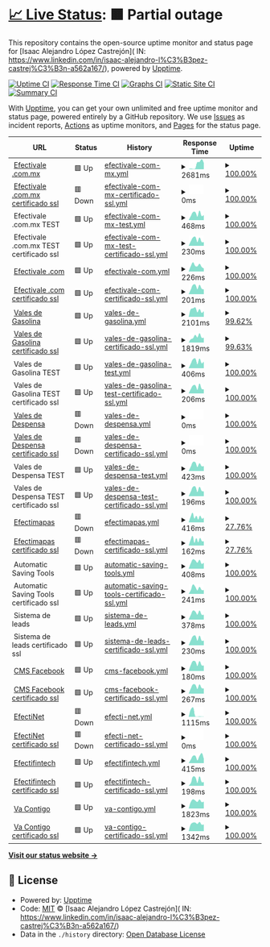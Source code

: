 # [📈 Live Status](https://demo.upptime.js.org): <!--live status--> **🟧 Partial outage**

This repository contains the open-source uptime monitor and status page for [Isaac Alejandro López Castrejón]( IN: https://www.linkedin.com/in/isaac-alejandro-l%C3%B3pez-castrej%C3%B3n-a562a167/), powered by [Upptime](https://github.com/upptime/upptime).

[![Uptime CI](https://github.com/ialopezc/upptime/workflows/Uptime%20CI/badge.svg)](https://github.com/ialopezc/upptime/actions?query=workflow%3A%22Uptime+CI%22)
[![Response Time CI](https://github.com/ialopezc/upptime/workflows/Response%20Time%20CI/badge.svg)](https://github.com/ialopezc/upptime/actions?query=workflow%3A%22Response+Time+CI%22)
[![Graphs CI](https://github.com/ialopezc/upptime/workflows/Graphs%20CI/badge.svg)](https://github.com/ialopezc/upptime/actions?query=workflow%3A%22Graphs+CI%22)
[![Static Site CI](https://github.com/ialopezc/upptime/workflows/Static%20Site%20CI/badge.svg)](https://github.com/ialopezc/upptime/actions?query=workflow%3A%22Static+Site+CI%22)
[![Summary CI](https://github.com/ialopezc/upptime/workflows/Summary%20CI/badge.svg)](https://github.com/ialopezc/upptime/actions?query=workflow%3A%22Summary+CI%22)

With [Upptime](https://upptime.js.org), you can get your own unlimited and free uptime monitor and status page, powered entirely by a GitHub repository. We use [Issues](https://github.com/ialopezc/upptime/issues) as incident reports, [Actions](https://github.com/ialopezc/upptime/actions) as uptime monitors, and [Pages](https://demo.upptime.js.org) for the status page.

<!--start: status pages-->
<!-- This summary is generated by Upptime (https://github.com/upptime/upptime) -->
<!-- Do not edit this manually, your changes will be overwritten -->
<!-- prettier-ignore -->
| URL | Status | History | Response Time | Uptime |
| --- | ------ | ------- | ------------- | ------ |
| <img alt="" src="http://www.efectivale.com.mx/static/website/img/home/favicon.ico" height="13"> [Efectivale .com.mx](http://www.efectivale.com.mx/) | 🟩 Up | [efectivale-com-mx.yml](https://github.com/ialopezc/upptime/commits/HEAD/history/efectivale-com-mx.yml) | <details><summary><img alt="Response time graph" src="./graphs/efectivale-com-mx/response-time-week.png" height="20"> 2681ms</summary><br><a href="https://ialopezc.github.io/upptime/history/efectivale-com-mx"><img alt="Response time 1395" src="https://img.shields.io/endpoint?url=https%3A%2F%2Fraw.githubusercontent.com%2Fialopezc%2Fupptime%2FHEAD%2Fapi%2Fefectivale-com-mx%2Fresponse-time.json"></a><br><a href="https://ialopezc.github.io/upptime/history/efectivale-com-mx"><img alt="24-hour response time 3679" src="https://img.shields.io/endpoint?url=https%3A%2F%2Fraw.githubusercontent.com%2Fialopezc%2Fupptime%2FHEAD%2Fapi%2Fefectivale-com-mx%2Fresponse-time-day.json"></a><br><a href="https://ialopezc.github.io/upptime/history/efectivale-com-mx"><img alt="7-day response time 2681" src="https://img.shields.io/endpoint?url=https%3A%2F%2Fraw.githubusercontent.com%2Fialopezc%2Fupptime%2FHEAD%2Fapi%2Fefectivale-com-mx%2Fresponse-time-week.json"></a><br><a href="https://ialopezc.github.io/upptime/history/efectivale-com-mx"><img alt="30-day response time 1871" src="https://img.shields.io/endpoint?url=https%3A%2F%2Fraw.githubusercontent.com%2Fialopezc%2Fupptime%2FHEAD%2Fapi%2Fefectivale-com-mx%2Fresponse-time-month.json"></a><br><a href="https://ialopezc.github.io/upptime/history/efectivale-com-mx"><img alt="1-year response time 1395" src="https://img.shields.io/endpoint?url=https%3A%2F%2Fraw.githubusercontent.com%2Fialopezc%2Fupptime%2FHEAD%2Fapi%2Fefectivale-com-mx%2Fresponse-time-year.json"></a></details> | <details><summary><a href="https://ialopezc.github.io/upptime/history/efectivale-com-mx">100.00%</a></summary><a href="https://ialopezc.github.io/upptime/history/efectivale-com-mx"><img alt="All-time uptime 99.94%" src="https://img.shields.io/endpoint?url=https%3A%2F%2Fraw.githubusercontent.com%2Fialopezc%2Fupptime%2FHEAD%2Fapi%2Fefectivale-com-mx%2Fuptime.json"></a><br><a href="https://ialopezc.github.io/upptime/history/efectivale-com-mx"><img alt="24-hour uptime 100.00%" src="https://img.shields.io/endpoint?url=https%3A%2F%2Fraw.githubusercontent.com%2Fialopezc%2Fupptime%2FHEAD%2Fapi%2Fefectivale-com-mx%2Fuptime-day.json"></a><br><a href="https://ialopezc.github.io/upptime/history/efectivale-com-mx"><img alt="7-day uptime 100.00%" src="https://img.shields.io/endpoint?url=https%3A%2F%2Fraw.githubusercontent.com%2Fialopezc%2Fupptime%2FHEAD%2Fapi%2Fefectivale-com-mx%2Fuptime-week.json"></a><br><a href="https://ialopezc.github.io/upptime/history/efectivale-com-mx"><img alt="30-day uptime 100.00%" src="https://img.shields.io/endpoint?url=https%3A%2F%2Fraw.githubusercontent.com%2Fialopezc%2Fupptime%2FHEAD%2Fapi%2Fefectivale-com-mx%2Fuptime-month.json"></a><br><a href="https://ialopezc.github.io/upptime/history/efectivale-com-mx"><img alt="1-year uptime 99.94%" src="https://img.shields.io/endpoint?url=https%3A%2F%2Fraw.githubusercontent.com%2Fialopezc%2Fupptime%2FHEAD%2Fapi%2Fefectivale-com-mx%2Fuptime-year.json"></a></details>
| <img alt="" src="https://cdn-icons-png.flaticon.com/512/1320/1320569.png" height="13"> [Efectivale .com.mx certificado ssl](https://www.efectivale.com.mx/) | 🟥 Down | [efectivale-com-mx-certificado-ssl.yml](https://github.com/ialopezc/upptime/commits/HEAD/history/efectivale-com-mx-certificado-ssl.yml) | <details><summary><img alt="Response time graph" src="./graphs/efectivale-com-mx-certificado-ssl/response-time-week.png" height="20"> 0ms</summary><br><a href="https://ialopezc.github.io/upptime/history/efectivale-com-mx-certificado-ssl"><img alt="Response time 0" src="https://img.shields.io/endpoint?url=https%3A%2F%2Fraw.githubusercontent.com%2Fialopezc%2Fupptime%2FHEAD%2Fapi%2Fefectivale-com-mx-certificado-ssl%2Fresponse-time.json"></a><br><a href="https://ialopezc.github.io/upptime/history/efectivale-com-mx-certificado-ssl"><img alt="24-hour response time 0" src="https://img.shields.io/endpoint?url=https%3A%2F%2Fraw.githubusercontent.com%2Fialopezc%2Fupptime%2FHEAD%2Fapi%2Fefectivale-com-mx-certificado-ssl%2Fresponse-time-day.json"></a><br><a href="https://ialopezc.github.io/upptime/history/efectivale-com-mx-certificado-ssl"><img alt="7-day response time 0" src="https://img.shields.io/endpoint?url=https%3A%2F%2Fraw.githubusercontent.com%2Fialopezc%2Fupptime%2FHEAD%2Fapi%2Fefectivale-com-mx-certificado-ssl%2Fresponse-time-week.json"></a><br><a href="https://ialopezc.github.io/upptime/history/efectivale-com-mx-certificado-ssl"><img alt="30-day response time 0" src="https://img.shields.io/endpoint?url=https%3A%2F%2Fraw.githubusercontent.com%2Fialopezc%2Fupptime%2FHEAD%2Fapi%2Fefectivale-com-mx-certificado-ssl%2Fresponse-time-month.json"></a><br><a href="https://ialopezc.github.io/upptime/history/efectivale-com-mx-certificado-ssl"><img alt="1-year response time 0" src="https://img.shields.io/endpoint?url=https%3A%2F%2Fraw.githubusercontent.com%2Fialopezc%2Fupptime%2FHEAD%2Fapi%2Fefectivale-com-mx-certificado-ssl%2Fresponse-time-year.json"></a></details> | <details><summary><a href="https://ialopezc.github.io/upptime/history/efectivale-com-mx-certificado-ssl">100.00%</a></summary><a href="https://ialopezc.github.io/upptime/history/efectivale-com-mx-certificado-ssl"><img alt="All-time uptime 99.74%" src="https://img.shields.io/endpoint?url=https%3A%2F%2Fraw.githubusercontent.com%2Fialopezc%2Fupptime%2FHEAD%2Fapi%2Fefectivale-com-mx-certificado-ssl%2Fuptime.json"></a><br><a href="https://ialopezc.github.io/upptime/history/efectivale-com-mx-certificado-ssl"><img alt="24-hour uptime 100.00%" src="https://img.shields.io/endpoint?url=https%3A%2F%2Fraw.githubusercontent.com%2Fialopezc%2Fupptime%2FHEAD%2Fapi%2Fefectivale-com-mx-certificado-ssl%2Fuptime-day.json"></a><br><a href="https://ialopezc.github.io/upptime/history/efectivale-com-mx-certificado-ssl"><img alt="7-day uptime 100.00%" src="https://img.shields.io/endpoint?url=https%3A%2F%2Fraw.githubusercontent.com%2Fialopezc%2Fupptime%2FHEAD%2Fapi%2Fefectivale-com-mx-certificado-ssl%2Fuptime-week.json"></a><br><a href="https://ialopezc.github.io/upptime/history/efectivale-com-mx-certificado-ssl"><img alt="30-day uptime 100.00%" src="https://img.shields.io/endpoint?url=https%3A%2F%2Fraw.githubusercontent.com%2Fialopezc%2Fupptime%2FHEAD%2Fapi%2Fefectivale-com-mx-certificado-ssl%2Fuptime-month.json"></a><br><a href="https://ialopezc.github.io/upptime/history/efectivale-com-mx-certificado-ssl"><img alt="1-year uptime 99.74%" src="https://img.shields.io/endpoint?url=https%3A%2F%2Fraw.githubusercontent.com%2Fialopezc%2Fupptime%2FHEAD%2Fapi%2Fefectivale-com-mx-certificado-ssl%2Fuptime-year.json"></a></details>
| <img alt="" src="http://www.efectivale.com.mx/static/website/img/home/favicon.ico" height="13"> Efectivale .com.mx TEST | 🟩 Up | [efectivale-com-mx-test.yml](https://github.com/ialopezc/upptime/commits/HEAD/history/efectivale-com-mx-test.yml) | <details><summary><img alt="Response time graph" src="./graphs/efectivale-com-mx-test/response-time-week.png" height="20"> 468ms</summary><br><a href="https://ialopezc.github.io/upptime/history/efectivale-com-mx-test"><img alt="Response time 416" src="https://img.shields.io/endpoint?url=https%3A%2F%2Fraw.githubusercontent.com%2Fialopezc%2Fupptime%2FHEAD%2Fapi%2Fefectivale-com-mx-test%2Fresponse-time.json"></a><br><a href="https://ialopezc.github.io/upptime/history/efectivale-com-mx-test"><img alt="24-hour response time 382" src="https://img.shields.io/endpoint?url=https%3A%2F%2Fraw.githubusercontent.com%2Fialopezc%2Fupptime%2FHEAD%2Fapi%2Fefectivale-com-mx-test%2Fresponse-time-day.json"></a><br><a href="https://ialopezc.github.io/upptime/history/efectivale-com-mx-test"><img alt="7-day response time 468" src="https://img.shields.io/endpoint?url=https%3A%2F%2Fraw.githubusercontent.com%2Fialopezc%2Fupptime%2FHEAD%2Fapi%2Fefectivale-com-mx-test%2Fresponse-time-week.json"></a><br><a href="https://ialopezc.github.io/upptime/history/efectivale-com-mx-test"><img alt="30-day response time 428" src="https://img.shields.io/endpoint?url=https%3A%2F%2Fraw.githubusercontent.com%2Fialopezc%2Fupptime%2FHEAD%2Fapi%2Fefectivale-com-mx-test%2Fresponse-time-month.json"></a><br><a href="https://ialopezc.github.io/upptime/history/efectivale-com-mx-test"><img alt="1-year response time 416" src="https://img.shields.io/endpoint?url=https%3A%2F%2Fraw.githubusercontent.com%2Fialopezc%2Fupptime%2FHEAD%2Fapi%2Fefectivale-com-mx-test%2Fresponse-time-year.json"></a></details> | <details><summary><a href="https://ialopezc.github.io/upptime/history/efectivale-com-mx-test">100.00%</a></summary><a href="https://ialopezc.github.io/upptime/history/efectivale-com-mx-test"><img alt="All-time uptime 88.88%" src="https://img.shields.io/endpoint?url=https%3A%2F%2Fraw.githubusercontent.com%2Fialopezc%2Fupptime%2FHEAD%2Fapi%2Fefectivale-com-mx-test%2Fuptime.json"></a><br><a href="https://ialopezc.github.io/upptime/history/efectivale-com-mx-test"><img alt="24-hour uptime 100.00%" src="https://img.shields.io/endpoint?url=https%3A%2F%2Fraw.githubusercontent.com%2Fialopezc%2Fupptime%2FHEAD%2Fapi%2Fefectivale-com-mx-test%2Fuptime-day.json"></a><br><a href="https://ialopezc.github.io/upptime/history/efectivale-com-mx-test"><img alt="7-day uptime 100.00%" src="https://img.shields.io/endpoint?url=https%3A%2F%2Fraw.githubusercontent.com%2Fialopezc%2Fupptime%2FHEAD%2Fapi%2Fefectivale-com-mx-test%2Fuptime-week.json"></a><br><a href="https://ialopezc.github.io/upptime/history/efectivale-com-mx-test"><img alt="30-day uptime 80.52%" src="https://img.shields.io/endpoint?url=https%3A%2F%2Fraw.githubusercontent.com%2Fialopezc%2Fupptime%2FHEAD%2Fapi%2Fefectivale-com-mx-test%2Fuptime-month.json"></a><br><a href="https://ialopezc.github.io/upptime/history/efectivale-com-mx-test"><img alt="1-year uptime 88.88%" src="https://img.shields.io/endpoint?url=https%3A%2F%2Fraw.githubusercontent.com%2Fialopezc%2Fupptime%2FHEAD%2Fapi%2Fefectivale-com-mx-test%2Fuptime-year.json"></a></details>
| <img alt="" src="https://cdn-icons-png.flaticon.com/512/1320/1320569.png" height="13"> Efectivale .com.mx TEST certificado ssl | 🟩 Up | [efectivale-com-mx-test-certificado-ssl.yml](https://github.com/ialopezc/upptime/commits/HEAD/history/efectivale-com-mx-test-certificado-ssl.yml) | <details><summary><img alt="Response time graph" src="./graphs/efectivale-com-mx-test-certificado-ssl/response-time-week.png" height="20"> 230ms</summary><br><a href="https://ialopezc.github.io/upptime/history/efectivale-com-mx-test-certificado-ssl"><img alt="Response time 196" src="https://img.shields.io/endpoint?url=https%3A%2F%2Fraw.githubusercontent.com%2Fialopezc%2Fupptime%2FHEAD%2Fapi%2Fefectivale-com-mx-test-certificado-ssl%2Fresponse-time.json"></a><br><a href="https://ialopezc.github.io/upptime/history/efectivale-com-mx-test-certificado-ssl"><img alt="24-hour response time 143" src="https://img.shields.io/endpoint?url=https%3A%2F%2Fraw.githubusercontent.com%2Fialopezc%2Fupptime%2FHEAD%2Fapi%2Fefectivale-com-mx-test-certificado-ssl%2Fresponse-time-day.json"></a><br><a href="https://ialopezc.github.io/upptime/history/efectivale-com-mx-test-certificado-ssl"><img alt="7-day response time 230" src="https://img.shields.io/endpoint?url=https%3A%2F%2Fraw.githubusercontent.com%2Fialopezc%2Fupptime%2FHEAD%2Fapi%2Fefectivale-com-mx-test-certificado-ssl%2Fresponse-time-week.json"></a><br><a href="https://ialopezc.github.io/upptime/history/efectivale-com-mx-test-certificado-ssl"><img alt="30-day response time 208" src="https://img.shields.io/endpoint?url=https%3A%2F%2Fraw.githubusercontent.com%2Fialopezc%2Fupptime%2FHEAD%2Fapi%2Fefectivale-com-mx-test-certificado-ssl%2Fresponse-time-month.json"></a><br><a href="https://ialopezc.github.io/upptime/history/efectivale-com-mx-test-certificado-ssl"><img alt="1-year response time 196" src="https://img.shields.io/endpoint?url=https%3A%2F%2Fraw.githubusercontent.com%2Fialopezc%2Fupptime%2FHEAD%2Fapi%2Fefectivale-com-mx-test-certificado-ssl%2Fresponse-time-year.json"></a></details> | <details><summary><a href="https://ialopezc.github.io/upptime/history/efectivale-com-mx-test-certificado-ssl">100.00%</a></summary><a href="https://ialopezc.github.io/upptime/history/efectivale-com-mx-test-certificado-ssl"><img alt="All-time uptime 88.88%" src="https://img.shields.io/endpoint?url=https%3A%2F%2Fraw.githubusercontent.com%2Fialopezc%2Fupptime%2FHEAD%2Fapi%2Fefectivale-com-mx-test-certificado-ssl%2Fuptime.json"></a><br><a href="https://ialopezc.github.io/upptime/history/efectivale-com-mx-test-certificado-ssl"><img alt="24-hour uptime 100.00%" src="https://img.shields.io/endpoint?url=https%3A%2F%2Fraw.githubusercontent.com%2Fialopezc%2Fupptime%2FHEAD%2Fapi%2Fefectivale-com-mx-test-certificado-ssl%2Fuptime-day.json"></a><br><a href="https://ialopezc.github.io/upptime/history/efectivale-com-mx-test-certificado-ssl"><img alt="7-day uptime 100.00%" src="https://img.shields.io/endpoint?url=https%3A%2F%2Fraw.githubusercontent.com%2Fialopezc%2Fupptime%2FHEAD%2Fapi%2Fefectivale-com-mx-test-certificado-ssl%2Fuptime-week.json"></a><br><a href="https://ialopezc.github.io/upptime/history/efectivale-com-mx-test-certificado-ssl"><img alt="30-day uptime 80.52%" src="https://img.shields.io/endpoint?url=https%3A%2F%2Fraw.githubusercontent.com%2Fialopezc%2Fupptime%2FHEAD%2Fapi%2Fefectivale-com-mx-test-certificado-ssl%2Fuptime-month.json"></a><br><a href="https://ialopezc.github.io/upptime/history/efectivale-com-mx-test-certificado-ssl"><img alt="1-year uptime 88.88%" src="https://img.shields.io/endpoint?url=https%3A%2F%2Fraw.githubusercontent.com%2Fialopezc%2Fupptime%2FHEAD%2Fapi%2Fefectivale-com-mx-test-certificado-ssl%2Fuptime-year.json"></a></details>
| <img alt="" src="http://www.efectivale.com.mx/static/website/img/home/favicon.ico" height="13"> [Efectivale .com](http://www.efectivale.com/combustible1/) | 🟩 Up | [efectivale-com.yml](https://github.com/ialopezc/upptime/commits/HEAD/history/efectivale-com.yml) | <details><summary><img alt="Response time graph" src="./graphs/efectivale-com/response-time-week.png" height="20"> 226ms</summary><br><a href="https://ialopezc.github.io/upptime/history/efectivale-com"><img alt="Response time 225" src="https://img.shields.io/endpoint?url=https%3A%2F%2Fraw.githubusercontent.com%2Fialopezc%2Fupptime%2FHEAD%2Fapi%2Fefectivale-com%2Fresponse-time.json"></a><br><a href="https://ialopezc.github.io/upptime/history/efectivale-com"><img alt="24-hour response time 118" src="https://img.shields.io/endpoint?url=https%3A%2F%2Fraw.githubusercontent.com%2Fialopezc%2Fupptime%2FHEAD%2Fapi%2Fefectivale-com%2Fresponse-time-day.json"></a><br><a href="https://ialopezc.github.io/upptime/history/efectivale-com"><img alt="7-day response time 226" src="https://img.shields.io/endpoint?url=https%3A%2F%2Fraw.githubusercontent.com%2Fialopezc%2Fupptime%2FHEAD%2Fapi%2Fefectivale-com%2Fresponse-time-week.json"></a><br><a href="https://ialopezc.github.io/upptime/history/efectivale-com"><img alt="30-day response time 222" src="https://img.shields.io/endpoint?url=https%3A%2F%2Fraw.githubusercontent.com%2Fialopezc%2Fupptime%2FHEAD%2Fapi%2Fefectivale-com%2Fresponse-time-month.json"></a><br><a href="https://ialopezc.github.io/upptime/history/efectivale-com"><img alt="1-year response time 225" src="https://img.shields.io/endpoint?url=https%3A%2F%2Fraw.githubusercontent.com%2Fialopezc%2Fupptime%2FHEAD%2Fapi%2Fefectivale-com%2Fresponse-time-year.json"></a></details> | <details><summary><a href="https://ialopezc.github.io/upptime/history/efectivale-com">100.00%</a></summary><a href="https://ialopezc.github.io/upptime/history/efectivale-com"><img alt="All-time uptime 100.00%" src="https://img.shields.io/endpoint?url=https%3A%2F%2Fraw.githubusercontent.com%2Fialopezc%2Fupptime%2FHEAD%2Fapi%2Fefectivale-com%2Fuptime.json"></a><br><a href="https://ialopezc.github.io/upptime/history/efectivale-com"><img alt="24-hour uptime 100.00%" src="https://img.shields.io/endpoint?url=https%3A%2F%2Fraw.githubusercontent.com%2Fialopezc%2Fupptime%2FHEAD%2Fapi%2Fefectivale-com%2Fuptime-day.json"></a><br><a href="https://ialopezc.github.io/upptime/history/efectivale-com"><img alt="7-day uptime 100.00%" src="https://img.shields.io/endpoint?url=https%3A%2F%2Fraw.githubusercontent.com%2Fialopezc%2Fupptime%2FHEAD%2Fapi%2Fefectivale-com%2Fuptime-week.json"></a><br><a href="https://ialopezc.github.io/upptime/history/efectivale-com"><img alt="30-day uptime 100.00%" src="https://img.shields.io/endpoint?url=https%3A%2F%2Fraw.githubusercontent.com%2Fialopezc%2Fupptime%2FHEAD%2Fapi%2Fefectivale-com%2Fuptime-month.json"></a><br><a href="https://ialopezc.github.io/upptime/history/efectivale-com"><img alt="1-year uptime 100.00%" src="https://img.shields.io/endpoint?url=https%3A%2F%2Fraw.githubusercontent.com%2Fialopezc%2Fupptime%2FHEAD%2Fapi%2Fefectivale-com%2Fuptime-year.json"></a></details>
| <img alt="" src="https://cdn-icons-png.flaticon.com/512/1320/1320569.png" height="13"> [Efectivale .com certificado ssl](https://www.efectivale.com/combustible1/) | 🟩 Up | [efectivale-com-certificado-ssl.yml](https://github.com/ialopezc/upptime/commits/HEAD/history/efectivale-com-certificado-ssl.yml) | <details><summary><img alt="Response time graph" src="./graphs/efectivale-com-certificado-ssl/response-time-week.png" height="20"> 201ms</summary><br><a href="https://ialopezc.github.io/upptime/history/efectivale-com-certificado-ssl"><img alt="Response time 190" src="https://img.shields.io/endpoint?url=https%3A%2F%2Fraw.githubusercontent.com%2Fialopezc%2Fupptime%2FHEAD%2Fapi%2Fefectivale-com-certificado-ssl%2Fresponse-time.json"></a><br><a href="https://ialopezc.github.io/upptime/history/efectivale-com-certificado-ssl"><img alt="24-hour response time 137" src="https://img.shields.io/endpoint?url=https%3A%2F%2Fraw.githubusercontent.com%2Fialopezc%2Fupptime%2FHEAD%2Fapi%2Fefectivale-com-certificado-ssl%2Fresponse-time-day.json"></a><br><a href="https://ialopezc.github.io/upptime/history/efectivale-com-certificado-ssl"><img alt="7-day response time 201" src="https://img.shields.io/endpoint?url=https%3A%2F%2Fraw.githubusercontent.com%2Fialopezc%2Fupptime%2FHEAD%2Fapi%2Fefectivale-com-certificado-ssl%2Fresponse-time-week.json"></a><br><a href="https://ialopezc.github.io/upptime/history/efectivale-com-certificado-ssl"><img alt="30-day response time 196" src="https://img.shields.io/endpoint?url=https%3A%2F%2Fraw.githubusercontent.com%2Fialopezc%2Fupptime%2FHEAD%2Fapi%2Fefectivale-com-certificado-ssl%2Fresponse-time-month.json"></a><br><a href="https://ialopezc.github.io/upptime/history/efectivale-com-certificado-ssl"><img alt="1-year response time 190" src="https://img.shields.io/endpoint?url=https%3A%2F%2Fraw.githubusercontent.com%2Fialopezc%2Fupptime%2FHEAD%2Fapi%2Fefectivale-com-certificado-ssl%2Fresponse-time-year.json"></a></details> | <details><summary><a href="https://ialopezc.github.io/upptime/history/efectivale-com-certificado-ssl">100.00%</a></summary><a href="https://ialopezc.github.io/upptime/history/efectivale-com-certificado-ssl"><img alt="All-time uptime 100.00%" src="https://img.shields.io/endpoint?url=https%3A%2F%2Fraw.githubusercontent.com%2Fialopezc%2Fupptime%2FHEAD%2Fapi%2Fefectivale-com-certificado-ssl%2Fuptime.json"></a><br><a href="https://ialopezc.github.io/upptime/history/efectivale-com-certificado-ssl"><img alt="24-hour uptime 100.00%" src="https://img.shields.io/endpoint?url=https%3A%2F%2Fraw.githubusercontent.com%2Fialopezc%2Fupptime%2FHEAD%2Fapi%2Fefectivale-com-certificado-ssl%2Fuptime-day.json"></a><br><a href="https://ialopezc.github.io/upptime/history/efectivale-com-certificado-ssl"><img alt="7-day uptime 100.00%" src="https://img.shields.io/endpoint?url=https%3A%2F%2Fraw.githubusercontent.com%2Fialopezc%2Fupptime%2FHEAD%2Fapi%2Fefectivale-com-certificado-ssl%2Fuptime-week.json"></a><br><a href="https://ialopezc.github.io/upptime/history/efectivale-com-certificado-ssl"><img alt="30-day uptime 100.00%" src="https://img.shields.io/endpoint?url=https%3A%2F%2Fraw.githubusercontent.com%2Fialopezc%2Fupptime%2FHEAD%2Fapi%2Fefectivale-com-certificado-ssl%2Fuptime-month.json"></a><br><a href="https://ialopezc.github.io/upptime/history/efectivale-com-certificado-ssl"><img alt="1-year uptime 100.00%" src="https://img.shields.io/endpoint?url=https%3A%2F%2Fraw.githubusercontent.com%2Fialopezc%2Fupptime%2FHEAD%2Fapi%2Fefectivale-com-certificado-ssl%2Fuptime-year.json"></a></details>
| <img alt="" src="http://www.efectivale.com.mx/static/website/img/home/favicon.ico" height="13"> [Vales de Gasolina](http://www.valesdegasolina.com/) | 🟩 Up | [vales-de-gasolina.yml](https://github.com/ialopezc/upptime/commits/HEAD/history/vales-de-gasolina.yml) | <details><summary><img alt="Response time graph" src="./graphs/vales-de-gasolina/response-time-week.png" height="20"> 2101ms</summary><br><a href="https://ialopezc.github.io/upptime/history/vales-de-gasolina"><img alt="Response time 755" src="https://img.shields.io/endpoint?url=https%3A%2F%2Fraw.githubusercontent.com%2Fialopezc%2Fupptime%2FHEAD%2Fapi%2Fvales-de-gasolina%2Fresponse-time.json"></a><br><a href="https://ialopezc.github.io/upptime/history/vales-de-gasolina"><img alt="24-hour response time 5345" src="https://img.shields.io/endpoint?url=https%3A%2F%2Fraw.githubusercontent.com%2Fialopezc%2Fupptime%2FHEAD%2Fapi%2Fvales-de-gasolina%2Fresponse-time-day.json"></a><br><a href="https://ialopezc.github.io/upptime/history/vales-de-gasolina"><img alt="7-day response time 2101" src="https://img.shields.io/endpoint?url=https%3A%2F%2Fraw.githubusercontent.com%2Fialopezc%2Fupptime%2FHEAD%2Fapi%2Fvales-de-gasolina%2Fresponse-time-week.json"></a><br><a href="https://ialopezc.github.io/upptime/history/vales-de-gasolina"><img alt="30-day response time 931" src="https://img.shields.io/endpoint?url=https%3A%2F%2Fraw.githubusercontent.com%2Fialopezc%2Fupptime%2FHEAD%2Fapi%2Fvales-de-gasolina%2Fresponse-time-month.json"></a><br><a href="https://ialopezc.github.io/upptime/history/vales-de-gasolina"><img alt="1-year response time 755" src="https://img.shields.io/endpoint?url=https%3A%2F%2Fraw.githubusercontent.com%2Fialopezc%2Fupptime%2FHEAD%2Fapi%2Fvales-de-gasolina%2Fresponse-time-year.json"></a></details> | <details><summary><a href="https://ialopezc.github.io/upptime/history/vales-de-gasolina">99.62%</a></summary><a href="https://ialopezc.github.io/upptime/history/vales-de-gasolina"><img alt="All-time uptime 99.95%" src="https://img.shields.io/endpoint?url=https%3A%2F%2Fraw.githubusercontent.com%2Fialopezc%2Fupptime%2FHEAD%2Fapi%2Fvales-de-gasolina%2Fuptime.json"></a><br><a href="https://ialopezc.github.io/upptime/history/vales-de-gasolina"><img alt="24-hour uptime 97.36%" src="https://img.shields.io/endpoint?url=https%3A%2F%2Fraw.githubusercontent.com%2Fialopezc%2Fupptime%2FHEAD%2Fapi%2Fvales-de-gasolina%2Fuptime-day.json"></a><br><a href="https://ialopezc.github.io/upptime/history/vales-de-gasolina"><img alt="7-day uptime 99.62%" src="https://img.shields.io/endpoint?url=https%3A%2F%2Fraw.githubusercontent.com%2Fialopezc%2Fupptime%2FHEAD%2Fapi%2Fvales-de-gasolina%2Fuptime-week.json"></a><br><a href="https://ialopezc.github.io/upptime/history/vales-de-gasolina"><img alt="30-day uptime 99.91%" src="https://img.shields.io/endpoint?url=https%3A%2F%2Fraw.githubusercontent.com%2Fialopezc%2Fupptime%2FHEAD%2Fapi%2Fvales-de-gasolina%2Fuptime-month.json"></a><br><a href="https://ialopezc.github.io/upptime/history/vales-de-gasolina"><img alt="1-year uptime 99.95%" src="https://img.shields.io/endpoint?url=https%3A%2F%2Fraw.githubusercontent.com%2Fialopezc%2Fupptime%2FHEAD%2Fapi%2Fvales-de-gasolina%2Fuptime-year.json"></a></details>
| <img alt="" src="https://cdn-icons-png.flaticon.com/512/1320/1320569.png" height="13"> [Vales de Gasolina certificado ssl](https://www.valesdegasolina.com/) | 🟩 Up | [vales-de-gasolina-certificado-ssl.yml](https://github.com/ialopezc/upptime/commits/HEAD/history/vales-de-gasolina-certificado-ssl.yml) | <details><summary><img alt="Response time graph" src="./graphs/vales-de-gasolina-certificado-ssl/response-time-week.png" height="20"> 1819ms</summary><br><a href="https://ialopezc.github.io/upptime/history/vales-de-gasolina-certificado-ssl"><img alt="Response time 407" src="https://img.shields.io/endpoint?url=https%3A%2F%2Fraw.githubusercontent.com%2Fialopezc%2Fupptime%2FHEAD%2Fapi%2Fvales-de-gasolina-certificado-ssl%2Fresponse-time.json"></a><br><a href="https://ialopezc.github.io/upptime/history/vales-de-gasolina-certificado-ssl"><img alt="24-hour response time 5123" src="https://img.shields.io/endpoint?url=https%3A%2F%2Fraw.githubusercontent.com%2Fialopezc%2Fupptime%2FHEAD%2Fapi%2Fvales-de-gasolina-certificado-ssl%2Fresponse-time-day.json"></a><br><a href="https://ialopezc.github.io/upptime/history/vales-de-gasolina-certificado-ssl"><img alt="7-day response time 1819" src="https://img.shields.io/endpoint?url=https%3A%2F%2Fraw.githubusercontent.com%2Fialopezc%2Fupptime%2FHEAD%2Fapi%2Fvales-de-gasolina-certificado-ssl%2Fresponse-time-week.json"></a><br><a href="https://ialopezc.github.io/upptime/history/vales-de-gasolina-certificado-ssl"><img alt="30-day response time 636" src="https://img.shields.io/endpoint?url=https%3A%2F%2Fraw.githubusercontent.com%2Fialopezc%2Fupptime%2FHEAD%2Fapi%2Fvales-de-gasolina-certificado-ssl%2Fresponse-time-month.json"></a><br><a href="https://ialopezc.github.io/upptime/history/vales-de-gasolina-certificado-ssl"><img alt="1-year response time 407" src="https://img.shields.io/endpoint?url=https%3A%2F%2Fraw.githubusercontent.com%2Fialopezc%2Fupptime%2FHEAD%2Fapi%2Fvales-de-gasolina-certificado-ssl%2Fresponse-time-year.json"></a></details> | <details><summary><a href="https://ialopezc.github.io/upptime/history/vales-de-gasolina-certificado-ssl">99.63%</a></summary><a href="https://ialopezc.github.io/upptime/history/vales-de-gasolina-certificado-ssl"><img alt="All-time uptime 99.95%" src="https://img.shields.io/endpoint?url=https%3A%2F%2Fraw.githubusercontent.com%2Fialopezc%2Fupptime%2FHEAD%2Fapi%2Fvales-de-gasolina-certificado-ssl%2Fuptime.json"></a><br><a href="https://ialopezc.github.io/upptime/history/vales-de-gasolina-certificado-ssl"><img alt="24-hour uptime 97.42%" src="https://img.shields.io/endpoint?url=https%3A%2F%2Fraw.githubusercontent.com%2Fialopezc%2Fupptime%2FHEAD%2Fapi%2Fvales-de-gasolina-certificado-ssl%2Fuptime-day.json"></a><br><a href="https://ialopezc.github.io/upptime/history/vales-de-gasolina-certificado-ssl"><img alt="7-day uptime 99.63%" src="https://img.shields.io/endpoint?url=https%3A%2F%2Fraw.githubusercontent.com%2Fialopezc%2Fupptime%2FHEAD%2Fapi%2Fvales-de-gasolina-certificado-ssl%2Fuptime-week.json"></a><br><a href="https://ialopezc.github.io/upptime/history/vales-de-gasolina-certificado-ssl"><img alt="30-day uptime 99.92%" src="https://img.shields.io/endpoint?url=https%3A%2F%2Fraw.githubusercontent.com%2Fialopezc%2Fupptime%2FHEAD%2Fapi%2Fvales-de-gasolina-certificado-ssl%2Fuptime-month.json"></a><br><a href="https://ialopezc.github.io/upptime/history/vales-de-gasolina-certificado-ssl"><img alt="1-year uptime 99.95%" src="https://img.shields.io/endpoint?url=https%3A%2F%2Fraw.githubusercontent.com%2Fialopezc%2Fupptime%2FHEAD%2Fapi%2Fvales-de-gasolina-certificado-ssl%2Fuptime-year.json"></a></details>
| <img alt="" src="http://www.efectivale.com.mx/static/website/img/home/favicon.ico" height="13"> Vales de Gasolina TEST | 🟩 Up | [vales-de-gasolina-test.yml](https://github.com/ialopezc/upptime/commits/HEAD/history/vales-de-gasolina-test.yml) | <details><summary><img alt="Response time graph" src="./graphs/vales-de-gasolina-test/response-time-week.png" height="20"> 406ms</summary><br><a href="https://ialopezc.github.io/upptime/history/vales-de-gasolina-test"><img alt="Response time 382" src="https://img.shields.io/endpoint?url=https%3A%2F%2Fraw.githubusercontent.com%2Fialopezc%2Fupptime%2FHEAD%2Fapi%2Fvales-de-gasolina-test%2Fresponse-time.json"></a><br><a href="https://ialopezc.github.io/upptime/history/vales-de-gasolina-test"><img alt="24-hour response time 378" src="https://img.shields.io/endpoint?url=https%3A%2F%2Fraw.githubusercontent.com%2Fialopezc%2Fupptime%2FHEAD%2Fapi%2Fvales-de-gasolina-test%2Fresponse-time-day.json"></a><br><a href="https://ialopezc.github.io/upptime/history/vales-de-gasolina-test"><img alt="7-day response time 406" src="https://img.shields.io/endpoint?url=https%3A%2F%2Fraw.githubusercontent.com%2Fialopezc%2Fupptime%2FHEAD%2Fapi%2Fvales-de-gasolina-test%2Fresponse-time-week.json"></a><br><a href="https://ialopezc.github.io/upptime/history/vales-de-gasolina-test"><img alt="30-day response time 364" src="https://img.shields.io/endpoint?url=https%3A%2F%2Fraw.githubusercontent.com%2Fialopezc%2Fupptime%2FHEAD%2Fapi%2Fvales-de-gasolina-test%2Fresponse-time-month.json"></a><br><a href="https://ialopezc.github.io/upptime/history/vales-de-gasolina-test"><img alt="1-year response time 382" src="https://img.shields.io/endpoint?url=https%3A%2F%2Fraw.githubusercontent.com%2Fialopezc%2Fupptime%2FHEAD%2Fapi%2Fvales-de-gasolina-test%2Fresponse-time-year.json"></a></details> | <details><summary><a href="https://ialopezc.github.io/upptime/history/vales-de-gasolina-test">100.00%</a></summary><a href="https://ialopezc.github.io/upptime/history/vales-de-gasolina-test"><img alt="All-time uptime 100.00%" src="https://img.shields.io/endpoint?url=https%3A%2F%2Fraw.githubusercontent.com%2Fialopezc%2Fupptime%2FHEAD%2Fapi%2Fvales-de-gasolina-test%2Fuptime.json"></a><br><a href="https://ialopezc.github.io/upptime/history/vales-de-gasolina-test"><img alt="24-hour uptime 100.00%" src="https://img.shields.io/endpoint?url=https%3A%2F%2Fraw.githubusercontent.com%2Fialopezc%2Fupptime%2FHEAD%2Fapi%2Fvales-de-gasolina-test%2Fuptime-day.json"></a><br><a href="https://ialopezc.github.io/upptime/history/vales-de-gasolina-test"><img alt="7-day uptime 100.00%" src="https://img.shields.io/endpoint?url=https%3A%2F%2Fraw.githubusercontent.com%2Fialopezc%2Fupptime%2FHEAD%2Fapi%2Fvales-de-gasolina-test%2Fuptime-week.json"></a><br><a href="https://ialopezc.github.io/upptime/history/vales-de-gasolina-test"><img alt="30-day uptime 100.00%" src="https://img.shields.io/endpoint?url=https%3A%2F%2Fraw.githubusercontent.com%2Fialopezc%2Fupptime%2FHEAD%2Fapi%2Fvales-de-gasolina-test%2Fuptime-month.json"></a><br><a href="https://ialopezc.github.io/upptime/history/vales-de-gasolina-test"><img alt="1-year uptime 100.00%" src="https://img.shields.io/endpoint?url=https%3A%2F%2Fraw.githubusercontent.com%2Fialopezc%2Fupptime%2FHEAD%2Fapi%2Fvales-de-gasolina-test%2Fuptime-year.json"></a></details>
| <img alt="" src="https://cdn-icons-png.flaticon.com/512/1320/1320569.png" height="13"> Vales de Gasolina TEST certificado ssl | 🟩 Up | [vales-de-gasolina-test-certificado-ssl.yml](https://github.com/ialopezc/upptime/commits/HEAD/history/vales-de-gasolina-test-certificado-ssl.yml) | <details><summary><img alt="Response time graph" src="./graphs/vales-de-gasolina-test-certificado-ssl/response-time-week.png" height="20"> 206ms</summary><br><a href="https://ialopezc.github.io/upptime/history/vales-de-gasolina-test-certificado-ssl"><img alt="Response time 186" src="https://img.shields.io/endpoint?url=https%3A%2F%2Fraw.githubusercontent.com%2Fialopezc%2Fupptime%2FHEAD%2Fapi%2Fvales-de-gasolina-test-certificado-ssl%2Fresponse-time.json"></a><br><a href="https://ialopezc.github.io/upptime/history/vales-de-gasolina-test-certificado-ssl"><img alt="24-hour response time 135" src="https://img.shields.io/endpoint?url=https%3A%2F%2Fraw.githubusercontent.com%2Fialopezc%2Fupptime%2FHEAD%2Fapi%2Fvales-de-gasolina-test-certificado-ssl%2Fresponse-time-day.json"></a><br><a href="https://ialopezc.github.io/upptime/history/vales-de-gasolina-test-certificado-ssl"><img alt="7-day response time 206" src="https://img.shields.io/endpoint?url=https%3A%2F%2Fraw.githubusercontent.com%2Fialopezc%2Fupptime%2FHEAD%2Fapi%2Fvales-de-gasolina-test-certificado-ssl%2Fresponse-time-week.json"></a><br><a href="https://ialopezc.github.io/upptime/history/vales-de-gasolina-test-certificado-ssl"><img alt="30-day response time 186" src="https://img.shields.io/endpoint?url=https%3A%2F%2Fraw.githubusercontent.com%2Fialopezc%2Fupptime%2FHEAD%2Fapi%2Fvales-de-gasolina-test-certificado-ssl%2Fresponse-time-month.json"></a><br><a href="https://ialopezc.github.io/upptime/history/vales-de-gasolina-test-certificado-ssl"><img alt="1-year response time 186" src="https://img.shields.io/endpoint?url=https%3A%2F%2Fraw.githubusercontent.com%2Fialopezc%2Fupptime%2FHEAD%2Fapi%2Fvales-de-gasolina-test-certificado-ssl%2Fresponse-time-year.json"></a></details> | <details><summary><a href="https://ialopezc.github.io/upptime/history/vales-de-gasolina-test-certificado-ssl">100.00%</a></summary><a href="https://ialopezc.github.io/upptime/history/vales-de-gasolina-test-certificado-ssl"><img alt="All-time uptime 100.00%" src="https://img.shields.io/endpoint?url=https%3A%2F%2Fraw.githubusercontent.com%2Fialopezc%2Fupptime%2FHEAD%2Fapi%2Fvales-de-gasolina-test-certificado-ssl%2Fuptime.json"></a><br><a href="https://ialopezc.github.io/upptime/history/vales-de-gasolina-test-certificado-ssl"><img alt="24-hour uptime 100.00%" src="https://img.shields.io/endpoint?url=https%3A%2F%2Fraw.githubusercontent.com%2Fialopezc%2Fupptime%2FHEAD%2Fapi%2Fvales-de-gasolina-test-certificado-ssl%2Fuptime-day.json"></a><br><a href="https://ialopezc.github.io/upptime/history/vales-de-gasolina-test-certificado-ssl"><img alt="7-day uptime 100.00%" src="https://img.shields.io/endpoint?url=https%3A%2F%2Fraw.githubusercontent.com%2Fialopezc%2Fupptime%2FHEAD%2Fapi%2Fvales-de-gasolina-test-certificado-ssl%2Fuptime-week.json"></a><br><a href="https://ialopezc.github.io/upptime/history/vales-de-gasolina-test-certificado-ssl"><img alt="30-day uptime 100.00%" src="https://img.shields.io/endpoint?url=https%3A%2F%2Fraw.githubusercontent.com%2Fialopezc%2Fupptime%2FHEAD%2Fapi%2Fvales-de-gasolina-test-certificado-ssl%2Fuptime-month.json"></a><br><a href="https://ialopezc.github.io/upptime/history/vales-de-gasolina-test-certificado-ssl"><img alt="1-year uptime 100.00%" src="https://img.shields.io/endpoint?url=https%3A%2F%2Fraw.githubusercontent.com%2Fialopezc%2Fupptime%2FHEAD%2Fapi%2Fvales-de-gasolina-test-certificado-ssl%2Fuptime-year.json"></a></details>
| <img alt="" src="http://www.efectivale.com.mx/static/website/img/home/favicon.ico" height="13"> [Vales de Despensa](http://www.valesdedespensa.com/) | 🟥 Down | [vales-de-despensa.yml](https://github.com/ialopezc/upptime/commits/HEAD/history/vales-de-despensa.yml) | <details><summary><img alt="Response time graph" src="./graphs/vales-de-despensa/response-time-week.png" height="20"> 0ms</summary><br><a href="https://ialopezc.github.io/upptime/history/vales-de-despensa"><img alt="Response time 0" src="https://img.shields.io/endpoint?url=https%3A%2F%2Fraw.githubusercontent.com%2Fialopezc%2Fupptime%2FHEAD%2Fapi%2Fvales-de-despensa%2Fresponse-time.json"></a><br><a href="https://ialopezc.github.io/upptime/history/vales-de-despensa"><img alt="24-hour response time 0" src="https://img.shields.io/endpoint?url=https%3A%2F%2Fraw.githubusercontent.com%2Fialopezc%2Fupptime%2FHEAD%2Fapi%2Fvales-de-despensa%2Fresponse-time-day.json"></a><br><a href="https://ialopezc.github.io/upptime/history/vales-de-despensa"><img alt="7-day response time 0" src="https://img.shields.io/endpoint?url=https%3A%2F%2Fraw.githubusercontent.com%2Fialopezc%2Fupptime%2FHEAD%2Fapi%2Fvales-de-despensa%2Fresponse-time-week.json"></a><br><a href="https://ialopezc.github.io/upptime/history/vales-de-despensa"><img alt="30-day response time 0" src="https://img.shields.io/endpoint?url=https%3A%2F%2Fraw.githubusercontent.com%2Fialopezc%2Fupptime%2FHEAD%2Fapi%2Fvales-de-despensa%2Fresponse-time-month.json"></a><br><a href="https://ialopezc.github.io/upptime/history/vales-de-despensa"><img alt="1-year response time 0" src="https://img.shields.io/endpoint?url=https%3A%2F%2Fraw.githubusercontent.com%2Fialopezc%2Fupptime%2FHEAD%2Fapi%2Fvales-de-despensa%2Fresponse-time-year.json"></a></details> | <details><summary><a href="https://ialopezc.github.io/upptime/history/vales-de-despensa">100.00%</a></summary><a href="https://ialopezc.github.io/upptime/history/vales-de-despensa"><img alt="All-time uptime 99.71%" src="https://img.shields.io/endpoint?url=https%3A%2F%2Fraw.githubusercontent.com%2Fialopezc%2Fupptime%2FHEAD%2Fapi%2Fvales-de-despensa%2Fuptime.json"></a><br><a href="https://ialopezc.github.io/upptime/history/vales-de-despensa"><img alt="24-hour uptime 100.00%" src="https://img.shields.io/endpoint?url=https%3A%2F%2Fraw.githubusercontent.com%2Fialopezc%2Fupptime%2FHEAD%2Fapi%2Fvales-de-despensa%2Fuptime-day.json"></a><br><a href="https://ialopezc.github.io/upptime/history/vales-de-despensa"><img alt="7-day uptime 100.00%" src="https://img.shields.io/endpoint?url=https%3A%2F%2Fraw.githubusercontent.com%2Fialopezc%2Fupptime%2FHEAD%2Fapi%2Fvales-de-despensa%2Fuptime-week.json"></a><br><a href="https://ialopezc.github.io/upptime/history/vales-de-despensa"><img alt="30-day uptime 100.00%" src="https://img.shields.io/endpoint?url=https%3A%2F%2Fraw.githubusercontent.com%2Fialopezc%2Fupptime%2FHEAD%2Fapi%2Fvales-de-despensa%2Fuptime-month.json"></a><br><a href="https://ialopezc.github.io/upptime/history/vales-de-despensa"><img alt="1-year uptime 99.71%" src="https://img.shields.io/endpoint?url=https%3A%2F%2Fraw.githubusercontent.com%2Fialopezc%2Fupptime%2FHEAD%2Fapi%2Fvales-de-despensa%2Fuptime-year.json"></a></details>
| <img alt="" src="https://cdn-icons-png.flaticon.com/512/1320/1320569.png" height="13"> [Vales de Despensa certificado ssl](https://www.valesdedespensa.com/) | 🟥 Down | [vales-de-despensa-certificado-ssl.yml](https://github.com/ialopezc/upptime/commits/HEAD/history/vales-de-despensa-certificado-ssl.yml) | <details><summary><img alt="Response time graph" src="./graphs/vales-de-despensa-certificado-ssl/response-time-week.png" height="20"> 0ms</summary><br><a href="https://ialopezc.github.io/upptime/history/vales-de-despensa-certificado-ssl"><img alt="Response time 0" src="https://img.shields.io/endpoint?url=https%3A%2F%2Fraw.githubusercontent.com%2Fialopezc%2Fupptime%2FHEAD%2Fapi%2Fvales-de-despensa-certificado-ssl%2Fresponse-time.json"></a><br><a href="https://ialopezc.github.io/upptime/history/vales-de-despensa-certificado-ssl"><img alt="24-hour response time 0" src="https://img.shields.io/endpoint?url=https%3A%2F%2Fraw.githubusercontent.com%2Fialopezc%2Fupptime%2FHEAD%2Fapi%2Fvales-de-despensa-certificado-ssl%2Fresponse-time-day.json"></a><br><a href="https://ialopezc.github.io/upptime/history/vales-de-despensa-certificado-ssl"><img alt="7-day response time 0" src="https://img.shields.io/endpoint?url=https%3A%2F%2Fraw.githubusercontent.com%2Fialopezc%2Fupptime%2FHEAD%2Fapi%2Fvales-de-despensa-certificado-ssl%2Fresponse-time-week.json"></a><br><a href="https://ialopezc.github.io/upptime/history/vales-de-despensa-certificado-ssl"><img alt="30-day response time 0" src="https://img.shields.io/endpoint?url=https%3A%2F%2Fraw.githubusercontent.com%2Fialopezc%2Fupptime%2FHEAD%2Fapi%2Fvales-de-despensa-certificado-ssl%2Fresponse-time-month.json"></a><br><a href="https://ialopezc.github.io/upptime/history/vales-de-despensa-certificado-ssl"><img alt="1-year response time 0" src="https://img.shields.io/endpoint?url=https%3A%2F%2Fraw.githubusercontent.com%2Fialopezc%2Fupptime%2FHEAD%2Fapi%2Fvales-de-despensa-certificado-ssl%2Fresponse-time-year.json"></a></details> | <details><summary><a href="https://ialopezc.github.io/upptime/history/vales-de-despensa-certificado-ssl">100.00%</a></summary><a href="https://ialopezc.github.io/upptime/history/vales-de-despensa-certificado-ssl"><img alt="All-time uptime 99.73%" src="https://img.shields.io/endpoint?url=https%3A%2F%2Fraw.githubusercontent.com%2Fialopezc%2Fupptime%2FHEAD%2Fapi%2Fvales-de-despensa-certificado-ssl%2Fuptime.json"></a><br><a href="https://ialopezc.github.io/upptime/history/vales-de-despensa-certificado-ssl"><img alt="24-hour uptime 100.00%" src="https://img.shields.io/endpoint?url=https%3A%2F%2Fraw.githubusercontent.com%2Fialopezc%2Fupptime%2FHEAD%2Fapi%2Fvales-de-despensa-certificado-ssl%2Fuptime-day.json"></a><br><a href="https://ialopezc.github.io/upptime/history/vales-de-despensa-certificado-ssl"><img alt="7-day uptime 100.00%" src="https://img.shields.io/endpoint?url=https%3A%2F%2Fraw.githubusercontent.com%2Fialopezc%2Fupptime%2FHEAD%2Fapi%2Fvales-de-despensa-certificado-ssl%2Fuptime-week.json"></a><br><a href="https://ialopezc.github.io/upptime/history/vales-de-despensa-certificado-ssl"><img alt="30-day uptime 100.00%" src="https://img.shields.io/endpoint?url=https%3A%2F%2Fraw.githubusercontent.com%2Fialopezc%2Fupptime%2FHEAD%2Fapi%2Fvales-de-despensa-certificado-ssl%2Fuptime-month.json"></a><br><a href="https://ialopezc.github.io/upptime/history/vales-de-despensa-certificado-ssl"><img alt="1-year uptime 99.73%" src="https://img.shields.io/endpoint?url=https%3A%2F%2Fraw.githubusercontent.com%2Fialopezc%2Fupptime%2FHEAD%2Fapi%2Fvales-de-despensa-certificado-ssl%2Fuptime-year.json"></a></details>
| <img alt="" src="http://www.efectivale.com.mx/static/website/img/home/favicon.ico" height="13"> Vales de Despensa TEST | 🟩 Up | [vales-de-despensa-test.yml](https://github.com/ialopezc/upptime/commits/HEAD/history/vales-de-despensa-test.yml) | <details><summary><img alt="Response time graph" src="./graphs/vales-de-despensa-test/response-time-week.png" height="20"> 423ms</summary><br><a href="https://ialopezc.github.io/upptime/history/vales-de-despensa-test"><img alt="Response time 352" src="https://img.shields.io/endpoint?url=https%3A%2F%2Fraw.githubusercontent.com%2Fialopezc%2Fupptime%2FHEAD%2Fapi%2Fvales-de-despensa-test%2Fresponse-time.json"></a><br><a href="https://ialopezc.github.io/upptime/history/vales-de-despensa-test"><img alt="24-hour response time 328" src="https://img.shields.io/endpoint?url=https%3A%2F%2Fraw.githubusercontent.com%2Fialopezc%2Fupptime%2FHEAD%2Fapi%2Fvales-de-despensa-test%2Fresponse-time-day.json"></a><br><a href="https://ialopezc.github.io/upptime/history/vales-de-despensa-test"><img alt="7-day response time 423" src="https://img.shields.io/endpoint?url=https%3A%2F%2Fraw.githubusercontent.com%2Fialopezc%2Fupptime%2FHEAD%2Fapi%2Fvales-de-despensa-test%2Fresponse-time-week.json"></a><br><a href="https://ialopezc.github.io/upptime/history/vales-de-despensa-test"><img alt="30-day response time 356" src="https://img.shields.io/endpoint?url=https%3A%2F%2Fraw.githubusercontent.com%2Fialopezc%2Fupptime%2FHEAD%2Fapi%2Fvales-de-despensa-test%2Fresponse-time-month.json"></a><br><a href="https://ialopezc.github.io/upptime/history/vales-de-despensa-test"><img alt="1-year response time 352" src="https://img.shields.io/endpoint?url=https%3A%2F%2Fraw.githubusercontent.com%2Fialopezc%2Fupptime%2FHEAD%2Fapi%2Fvales-de-despensa-test%2Fresponse-time-year.json"></a></details> | <details><summary><a href="https://ialopezc.github.io/upptime/history/vales-de-despensa-test">100.00%</a></summary><a href="https://ialopezc.github.io/upptime/history/vales-de-despensa-test"><img alt="All-time uptime 100.00%" src="https://img.shields.io/endpoint?url=https%3A%2F%2Fraw.githubusercontent.com%2Fialopezc%2Fupptime%2FHEAD%2Fapi%2Fvales-de-despensa-test%2Fuptime.json"></a><br><a href="https://ialopezc.github.io/upptime/history/vales-de-despensa-test"><img alt="24-hour uptime 100.00%" src="https://img.shields.io/endpoint?url=https%3A%2F%2Fraw.githubusercontent.com%2Fialopezc%2Fupptime%2FHEAD%2Fapi%2Fvales-de-despensa-test%2Fuptime-day.json"></a><br><a href="https://ialopezc.github.io/upptime/history/vales-de-despensa-test"><img alt="7-day uptime 100.00%" src="https://img.shields.io/endpoint?url=https%3A%2F%2Fraw.githubusercontent.com%2Fialopezc%2Fupptime%2FHEAD%2Fapi%2Fvales-de-despensa-test%2Fuptime-week.json"></a><br><a href="https://ialopezc.github.io/upptime/history/vales-de-despensa-test"><img alt="30-day uptime 100.00%" src="https://img.shields.io/endpoint?url=https%3A%2F%2Fraw.githubusercontent.com%2Fialopezc%2Fupptime%2FHEAD%2Fapi%2Fvales-de-despensa-test%2Fuptime-month.json"></a><br><a href="https://ialopezc.github.io/upptime/history/vales-de-despensa-test"><img alt="1-year uptime 100.00%" src="https://img.shields.io/endpoint?url=https%3A%2F%2Fraw.githubusercontent.com%2Fialopezc%2Fupptime%2FHEAD%2Fapi%2Fvales-de-despensa-test%2Fuptime-year.json"></a></details>
| <img alt="" src="https://cdn-icons-png.flaticon.com/512/1320/1320569.png" height="13"> Vales de Despensa TEST certificado ssl | 🟩 Up | [vales-de-despensa-test-certificado-ssl.yml](https://github.com/ialopezc/upptime/commits/HEAD/history/vales-de-despensa-test-certificado-ssl.yml) | <details><summary><img alt="Response time graph" src="./graphs/vales-de-despensa-test-certificado-ssl/response-time-week.png" height="20"> 196ms</summary><br><a href="https://ialopezc.github.io/upptime/history/vales-de-despensa-test-certificado-ssl"><img alt="Response time 164" src="https://img.shields.io/endpoint?url=https%3A%2F%2Fraw.githubusercontent.com%2Fialopezc%2Fupptime%2FHEAD%2Fapi%2Fvales-de-despensa-test-certificado-ssl%2Fresponse-time.json"></a><br><a href="https://ialopezc.github.io/upptime/history/vales-de-despensa-test-certificado-ssl"><img alt="24-hour response time 135" src="https://img.shields.io/endpoint?url=https%3A%2F%2Fraw.githubusercontent.com%2Fialopezc%2Fupptime%2FHEAD%2Fapi%2Fvales-de-despensa-test-certificado-ssl%2Fresponse-time-day.json"></a><br><a href="https://ialopezc.github.io/upptime/history/vales-de-despensa-test-certificado-ssl"><img alt="7-day response time 196" src="https://img.shields.io/endpoint?url=https%3A%2F%2Fraw.githubusercontent.com%2Fialopezc%2Fupptime%2FHEAD%2Fapi%2Fvales-de-despensa-test-certificado-ssl%2Fresponse-time-week.json"></a><br><a href="https://ialopezc.github.io/upptime/history/vales-de-despensa-test-certificado-ssl"><img alt="30-day response time 171" src="https://img.shields.io/endpoint?url=https%3A%2F%2Fraw.githubusercontent.com%2Fialopezc%2Fupptime%2FHEAD%2Fapi%2Fvales-de-despensa-test-certificado-ssl%2Fresponse-time-month.json"></a><br><a href="https://ialopezc.github.io/upptime/history/vales-de-despensa-test-certificado-ssl"><img alt="1-year response time 164" src="https://img.shields.io/endpoint?url=https%3A%2F%2Fraw.githubusercontent.com%2Fialopezc%2Fupptime%2FHEAD%2Fapi%2Fvales-de-despensa-test-certificado-ssl%2Fresponse-time-year.json"></a></details> | <details><summary><a href="https://ialopezc.github.io/upptime/history/vales-de-despensa-test-certificado-ssl">100.00%</a></summary><a href="https://ialopezc.github.io/upptime/history/vales-de-despensa-test-certificado-ssl"><img alt="All-time uptime 100.00%" src="https://img.shields.io/endpoint?url=https%3A%2F%2Fraw.githubusercontent.com%2Fialopezc%2Fupptime%2FHEAD%2Fapi%2Fvales-de-despensa-test-certificado-ssl%2Fuptime.json"></a><br><a href="https://ialopezc.github.io/upptime/history/vales-de-despensa-test-certificado-ssl"><img alt="24-hour uptime 100.00%" src="https://img.shields.io/endpoint?url=https%3A%2F%2Fraw.githubusercontent.com%2Fialopezc%2Fupptime%2FHEAD%2Fapi%2Fvales-de-despensa-test-certificado-ssl%2Fuptime-day.json"></a><br><a href="https://ialopezc.github.io/upptime/history/vales-de-despensa-test-certificado-ssl"><img alt="7-day uptime 100.00%" src="https://img.shields.io/endpoint?url=https%3A%2F%2Fraw.githubusercontent.com%2Fialopezc%2Fupptime%2FHEAD%2Fapi%2Fvales-de-despensa-test-certificado-ssl%2Fuptime-week.json"></a><br><a href="https://ialopezc.github.io/upptime/history/vales-de-despensa-test-certificado-ssl"><img alt="30-day uptime 100.00%" src="https://img.shields.io/endpoint?url=https%3A%2F%2Fraw.githubusercontent.com%2Fialopezc%2Fupptime%2FHEAD%2Fapi%2Fvales-de-despensa-test-certificado-ssl%2Fuptime-month.json"></a><br><a href="https://ialopezc.github.io/upptime/history/vales-de-despensa-test-certificado-ssl"><img alt="1-year uptime 100.00%" src="https://img.shields.io/endpoint?url=https%3A%2F%2Fraw.githubusercontent.com%2Fialopezc%2Fupptime%2FHEAD%2Fapi%2Fvales-de-despensa-test-certificado-ssl%2Fuptime-year.json"></a></details>
| <img alt="" src="http://www.efectivale.com.mx/static/website/img/home/favicon.ico" height="13"> [Efectimapas](http://efectimapas.com/) | 🟥 Down | [efectimapas.yml](https://github.com/ialopezc/upptime/commits/HEAD/history/efectimapas.yml) | <details><summary><img alt="Response time graph" src="./graphs/efectimapas/response-time-week.png" height="20"> 416ms</summary><br><a href="https://ialopezc.github.io/upptime/history/efectimapas"><img alt="Response time 488" src="https://img.shields.io/endpoint?url=https%3A%2F%2Fraw.githubusercontent.com%2Fialopezc%2Fupptime%2FHEAD%2Fapi%2Fefectimapas%2Fresponse-time.json"></a><br><a href="https://ialopezc.github.io/upptime/history/efectimapas"><img alt="24-hour response time 349" src="https://img.shields.io/endpoint?url=https%3A%2F%2Fraw.githubusercontent.com%2Fialopezc%2Fupptime%2FHEAD%2Fapi%2Fefectimapas%2Fresponse-time-day.json"></a><br><a href="https://ialopezc.github.io/upptime/history/efectimapas"><img alt="7-day response time 416" src="https://img.shields.io/endpoint?url=https%3A%2F%2Fraw.githubusercontent.com%2Fialopezc%2Fupptime%2FHEAD%2Fapi%2Fefectimapas%2Fresponse-time-week.json"></a><br><a href="https://ialopezc.github.io/upptime/history/efectimapas"><img alt="30-day response time 467" src="https://img.shields.io/endpoint?url=https%3A%2F%2Fraw.githubusercontent.com%2Fialopezc%2Fupptime%2FHEAD%2Fapi%2Fefectimapas%2Fresponse-time-month.json"></a><br><a href="https://ialopezc.github.io/upptime/history/efectimapas"><img alt="1-year response time 488" src="https://img.shields.io/endpoint?url=https%3A%2F%2Fraw.githubusercontent.com%2Fialopezc%2Fupptime%2FHEAD%2Fapi%2Fefectimapas%2Fresponse-time-year.json"></a></details> | <details><summary><a href="https://ialopezc.github.io/upptime/history/efectimapas">27.76%</a></summary><a href="https://ialopezc.github.io/upptime/history/efectimapas"><img alt="All-time uptime 90.27%" src="https://img.shields.io/endpoint?url=https%3A%2F%2Fraw.githubusercontent.com%2Fialopezc%2Fupptime%2FHEAD%2Fapi%2Fefectimapas%2Fuptime.json"></a><br><a href="https://ialopezc.github.io/upptime/history/efectimapas"><img alt="24-hour uptime 0.00%" src="https://img.shields.io/endpoint?url=https%3A%2F%2Fraw.githubusercontent.com%2Fialopezc%2Fupptime%2FHEAD%2Fapi%2Fefectimapas%2Fuptime-day.json"></a><br><a href="https://ialopezc.github.io/upptime/history/efectimapas"><img alt="7-day uptime 27.76%" src="https://img.shields.io/endpoint?url=https%3A%2F%2Fraw.githubusercontent.com%2Fialopezc%2Fupptime%2FHEAD%2Fapi%2Fefectimapas%2Fuptime-week.json"></a><br><a href="https://ialopezc.github.io/upptime/history/efectimapas"><img alt="30-day uptime 83.38%" src="https://img.shields.io/endpoint?url=https%3A%2F%2Fraw.githubusercontent.com%2Fialopezc%2Fupptime%2FHEAD%2Fapi%2Fefectimapas%2Fuptime-month.json"></a><br><a href="https://ialopezc.github.io/upptime/history/efectimapas"><img alt="1-year uptime 90.27%" src="https://img.shields.io/endpoint?url=https%3A%2F%2Fraw.githubusercontent.com%2Fialopezc%2Fupptime%2FHEAD%2Fapi%2Fefectimapas%2Fuptime-year.json"></a></details>
| <img alt="" src="https://cdn-icons-png.flaticon.com/512/1320/1320569.png" height="13"> [Efectimapas certificado ssl](https://efectimapas.com/) | 🟥 Down | [efectimapas-certificado-ssl.yml](https://github.com/ialopezc/upptime/commits/HEAD/history/efectimapas-certificado-ssl.yml) | <details><summary><img alt="Response time graph" src="./graphs/efectimapas-certificado-ssl/response-time-week.png" height="20"> 162ms</summary><br><a href="https://ialopezc.github.io/upptime/history/efectimapas-certificado-ssl"><img alt="Response time 262" src="https://img.shields.io/endpoint?url=https%3A%2F%2Fraw.githubusercontent.com%2Fialopezc%2Fupptime%2FHEAD%2Fapi%2Fefectimapas-certificado-ssl%2Fresponse-time.json"></a><br><a href="https://ialopezc.github.io/upptime/history/efectimapas-certificado-ssl"><img alt="24-hour response time 122" src="https://img.shields.io/endpoint?url=https%3A%2F%2Fraw.githubusercontent.com%2Fialopezc%2Fupptime%2FHEAD%2Fapi%2Fefectimapas-certificado-ssl%2Fresponse-time-day.json"></a><br><a href="https://ialopezc.github.io/upptime/history/efectimapas-certificado-ssl"><img alt="7-day response time 162" src="https://img.shields.io/endpoint?url=https%3A%2F%2Fraw.githubusercontent.com%2Fialopezc%2Fupptime%2FHEAD%2Fapi%2Fefectimapas-certificado-ssl%2Fresponse-time-week.json"></a><br><a href="https://ialopezc.github.io/upptime/history/efectimapas-certificado-ssl"><img alt="30-day response time 190" src="https://img.shields.io/endpoint?url=https%3A%2F%2Fraw.githubusercontent.com%2Fialopezc%2Fupptime%2FHEAD%2Fapi%2Fefectimapas-certificado-ssl%2Fresponse-time-month.json"></a><br><a href="https://ialopezc.github.io/upptime/history/efectimapas-certificado-ssl"><img alt="1-year response time 262" src="https://img.shields.io/endpoint?url=https%3A%2F%2Fraw.githubusercontent.com%2Fialopezc%2Fupptime%2FHEAD%2Fapi%2Fefectimapas-certificado-ssl%2Fresponse-time-year.json"></a></details> | <details><summary><a href="https://ialopezc.github.io/upptime/history/efectimapas-certificado-ssl">27.76%</a></summary><a href="https://ialopezc.github.io/upptime/history/efectimapas-certificado-ssl"><img alt="All-time uptime 90.28%" src="https://img.shields.io/endpoint?url=https%3A%2F%2Fraw.githubusercontent.com%2Fialopezc%2Fupptime%2FHEAD%2Fapi%2Fefectimapas-certificado-ssl%2Fuptime.json"></a><br><a href="https://ialopezc.github.io/upptime/history/efectimapas-certificado-ssl"><img alt="24-hour uptime 0.00%" src="https://img.shields.io/endpoint?url=https%3A%2F%2Fraw.githubusercontent.com%2Fialopezc%2Fupptime%2FHEAD%2Fapi%2Fefectimapas-certificado-ssl%2Fuptime-day.json"></a><br><a href="https://ialopezc.github.io/upptime/history/efectimapas-certificado-ssl"><img alt="7-day uptime 27.76%" src="https://img.shields.io/endpoint?url=https%3A%2F%2Fraw.githubusercontent.com%2Fialopezc%2Fupptime%2FHEAD%2Fapi%2Fefectimapas-certificado-ssl%2Fuptime-week.json"></a><br><a href="https://ialopezc.github.io/upptime/history/efectimapas-certificado-ssl"><img alt="30-day uptime 83.38%" src="https://img.shields.io/endpoint?url=https%3A%2F%2Fraw.githubusercontent.com%2Fialopezc%2Fupptime%2FHEAD%2Fapi%2Fefectimapas-certificado-ssl%2Fuptime-month.json"></a><br><a href="https://ialopezc.github.io/upptime/history/efectimapas-certificado-ssl"><img alt="1-year uptime 90.28%" src="https://img.shields.io/endpoint?url=https%3A%2F%2Fraw.githubusercontent.com%2Fialopezc%2Fupptime%2FHEAD%2Fapi%2Fefectimapas-certificado-ssl%2Fuptime-year.json"></a></details>
| <img alt="" src="http://www.efectivale.com.mx/static/website/img/home/favicon.ico" height="13"> Automatic Saving Tools | 🟩 Up | [automatic-saving-tools.yml](https://github.com/ialopezc/upptime/commits/HEAD/history/automatic-saving-tools.yml) | <details><summary><img alt="Response time graph" src="./graphs/automatic-saving-tools/response-time-week.png" height="20"> 408ms</summary><br><a href="https://ialopezc.github.io/upptime/history/automatic-saving-tools"><img alt="Response time 347" src="https://img.shields.io/endpoint?url=https%3A%2F%2Fraw.githubusercontent.com%2Fialopezc%2Fupptime%2FHEAD%2Fapi%2Fautomatic-saving-tools%2Fresponse-time.json"></a><br><a href="https://ialopezc.github.io/upptime/history/automatic-saving-tools"><img alt="24-hour response time 345" src="https://img.shields.io/endpoint?url=https%3A%2F%2Fraw.githubusercontent.com%2Fialopezc%2Fupptime%2FHEAD%2Fapi%2Fautomatic-saving-tools%2Fresponse-time-day.json"></a><br><a href="https://ialopezc.github.io/upptime/history/automatic-saving-tools"><img alt="7-day response time 408" src="https://img.shields.io/endpoint?url=https%3A%2F%2Fraw.githubusercontent.com%2Fialopezc%2Fupptime%2FHEAD%2Fapi%2Fautomatic-saving-tools%2Fresponse-time-week.json"></a><br><a href="https://ialopezc.github.io/upptime/history/automatic-saving-tools"><img alt="30-day response time 367" src="https://img.shields.io/endpoint?url=https%3A%2F%2Fraw.githubusercontent.com%2Fialopezc%2Fupptime%2FHEAD%2Fapi%2Fautomatic-saving-tools%2Fresponse-time-month.json"></a><br><a href="https://ialopezc.github.io/upptime/history/automatic-saving-tools"><img alt="1-year response time 347" src="https://img.shields.io/endpoint?url=https%3A%2F%2Fraw.githubusercontent.com%2Fialopezc%2Fupptime%2FHEAD%2Fapi%2Fautomatic-saving-tools%2Fresponse-time-year.json"></a></details> | <details><summary><a href="https://ialopezc.github.io/upptime/history/automatic-saving-tools">100.00%</a></summary><a href="https://ialopezc.github.io/upptime/history/automatic-saving-tools"><img alt="All-time uptime 88.87%" src="https://img.shields.io/endpoint?url=https%3A%2F%2Fraw.githubusercontent.com%2Fialopezc%2Fupptime%2FHEAD%2Fapi%2Fautomatic-saving-tools%2Fuptime.json"></a><br><a href="https://ialopezc.github.io/upptime/history/automatic-saving-tools"><img alt="24-hour uptime 100.00%" src="https://img.shields.io/endpoint?url=https%3A%2F%2Fraw.githubusercontent.com%2Fialopezc%2Fupptime%2FHEAD%2Fapi%2Fautomatic-saving-tools%2Fuptime-day.json"></a><br><a href="https://ialopezc.github.io/upptime/history/automatic-saving-tools"><img alt="7-day uptime 100.00%" src="https://img.shields.io/endpoint?url=https%3A%2F%2Fraw.githubusercontent.com%2Fialopezc%2Fupptime%2FHEAD%2Fapi%2Fautomatic-saving-tools%2Fuptime-week.json"></a><br><a href="https://ialopezc.github.io/upptime/history/automatic-saving-tools"><img alt="30-day uptime 80.49%" src="https://img.shields.io/endpoint?url=https%3A%2F%2Fraw.githubusercontent.com%2Fialopezc%2Fupptime%2FHEAD%2Fapi%2Fautomatic-saving-tools%2Fuptime-month.json"></a><br><a href="https://ialopezc.github.io/upptime/history/automatic-saving-tools"><img alt="1-year uptime 88.87%" src="https://img.shields.io/endpoint?url=https%3A%2F%2Fraw.githubusercontent.com%2Fialopezc%2Fupptime%2FHEAD%2Fapi%2Fautomatic-saving-tools%2Fuptime-year.json"></a></details>
| <img alt="" src="https://cdn-icons-png.flaticon.com/512/1320/1320569.png" height="13"> Automatic Saving Tools certificado ssl | 🟩 Up | [automatic-saving-tools-certificado-ssl.yml](https://github.com/ialopezc/upptime/commits/HEAD/history/automatic-saving-tools-certificado-ssl.yml) | <details><summary><img alt="Response time graph" src="./graphs/automatic-saving-tools-certificado-ssl/response-time-week.png" height="20"> 241ms</summary><br><a href="https://ialopezc.github.io/upptime/history/automatic-saving-tools-certificado-ssl"><img alt="Response time 197" src="https://img.shields.io/endpoint?url=https%3A%2F%2Fraw.githubusercontent.com%2Fialopezc%2Fupptime%2FHEAD%2Fapi%2Fautomatic-saving-tools-certificado-ssl%2Fresponse-time.json"></a><br><a href="https://ialopezc.github.io/upptime/history/automatic-saving-tools-certificado-ssl"><img alt="24-hour response time 166" src="https://img.shields.io/endpoint?url=https%3A%2F%2Fraw.githubusercontent.com%2Fialopezc%2Fupptime%2FHEAD%2Fapi%2Fautomatic-saving-tools-certificado-ssl%2Fresponse-time-day.json"></a><br><a href="https://ialopezc.github.io/upptime/history/automatic-saving-tools-certificado-ssl"><img alt="7-day response time 241" src="https://img.shields.io/endpoint?url=https%3A%2F%2Fraw.githubusercontent.com%2Fialopezc%2Fupptime%2FHEAD%2Fapi%2Fautomatic-saving-tools-certificado-ssl%2Fresponse-time-week.json"></a><br><a href="https://ialopezc.github.io/upptime/history/automatic-saving-tools-certificado-ssl"><img alt="30-day response time 210" src="https://img.shields.io/endpoint?url=https%3A%2F%2Fraw.githubusercontent.com%2Fialopezc%2Fupptime%2FHEAD%2Fapi%2Fautomatic-saving-tools-certificado-ssl%2Fresponse-time-month.json"></a><br><a href="https://ialopezc.github.io/upptime/history/automatic-saving-tools-certificado-ssl"><img alt="1-year response time 197" src="https://img.shields.io/endpoint?url=https%3A%2F%2Fraw.githubusercontent.com%2Fialopezc%2Fupptime%2FHEAD%2Fapi%2Fautomatic-saving-tools-certificado-ssl%2Fresponse-time-year.json"></a></details> | <details><summary><a href="https://ialopezc.github.io/upptime/history/automatic-saving-tools-certificado-ssl">100.00%</a></summary><a href="https://ialopezc.github.io/upptime/history/automatic-saving-tools-certificado-ssl"><img alt="All-time uptime 88.87%" src="https://img.shields.io/endpoint?url=https%3A%2F%2Fraw.githubusercontent.com%2Fialopezc%2Fupptime%2FHEAD%2Fapi%2Fautomatic-saving-tools-certificado-ssl%2Fuptime.json"></a><br><a href="https://ialopezc.github.io/upptime/history/automatic-saving-tools-certificado-ssl"><img alt="24-hour uptime 100.00%" src="https://img.shields.io/endpoint?url=https%3A%2F%2Fraw.githubusercontent.com%2Fialopezc%2Fupptime%2FHEAD%2Fapi%2Fautomatic-saving-tools-certificado-ssl%2Fuptime-day.json"></a><br><a href="https://ialopezc.github.io/upptime/history/automatic-saving-tools-certificado-ssl"><img alt="7-day uptime 100.00%" src="https://img.shields.io/endpoint?url=https%3A%2F%2Fraw.githubusercontent.com%2Fialopezc%2Fupptime%2FHEAD%2Fapi%2Fautomatic-saving-tools-certificado-ssl%2Fuptime-week.json"></a><br><a href="https://ialopezc.github.io/upptime/history/automatic-saving-tools-certificado-ssl"><img alt="30-day uptime 80.49%" src="https://img.shields.io/endpoint?url=https%3A%2F%2Fraw.githubusercontent.com%2Fialopezc%2Fupptime%2FHEAD%2Fapi%2Fautomatic-saving-tools-certificado-ssl%2Fuptime-month.json"></a><br><a href="https://ialopezc.github.io/upptime/history/automatic-saving-tools-certificado-ssl"><img alt="1-year uptime 88.87%" src="https://img.shields.io/endpoint?url=https%3A%2F%2Fraw.githubusercontent.com%2Fialopezc%2Fupptime%2FHEAD%2Fapi%2Fautomatic-saving-tools-certificado-ssl%2Fuptime-year.json"></a></details>
| <img alt="" src="http://www.efectivale.com.mx/static/website/img/home/favicon.ico" height="13"> Sistema de leads | 🟩 Up | [sistema-de-leads.yml](https://github.com/ialopezc/upptime/commits/HEAD/history/sistema-de-leads.yml) | <details><summary><img alt="Response time graph" src="./graphs/sistema-de-leads/response-time-week.png" height="20"> 378ms</summary><br><a href="https://ialopezc.github.io/upptime/history/sistema-de-leads"><img alt="Response time 345" src="https://img.shields.io/endpoint?url=https%3A%2F%2Fraw.githubusercontent.com%2Fialopezc%2Fupptime%2FHEAD%2Fapi%2Fsistema-de-leads%2Fresponse-time.json"></a><br><a href="https://ialopezc.github.io/upptime/history/sistema-de-leads"><img alt="24-hour response time 274" src="https://img.shields.io/endpoint?url=https%3A%2F%2Fraw.githubusercontent.com%2Fialopezc%2Fupptime%2FHEAD%2Fapi%2Fsistema-de-leads%2Fresponse-time-day.json"></a><br><a href="https://ialopezc.github.io/upptime/history/sistema-de-leads"><img alt="7-day response time 378" src="https://img.shields.io/endpoint?url=https%3A%2F%2Fraw.githubusercontent.com%2Fialopezc%2Fupptime%2FHEAD%2Fapi%2Fsistema-de-leads%2Fresponse-time-week.json"></a><br><a href="https://ialopezc.github.io/upptime/history/sistema-de-leads"><img alt="30-day response time 353" src="https://img.shields.io/endpoint?url=https%3A%2F%2Fraw.githubusercontent.com%2Fialopezc%2Fupptime%2FHEAD%2Fapi%2Fsistema-de-leads%2Fresponse-time-month.json"></a><br><a href="https://ialopezc.github.io/upptime/history/sistema-de-leads"><img alt="1-year response time 345" src="https://img.shields.io/endpoint?url=https%3A%2F%2Fraw.githubusercontent.com%2Fialopezc%2Fupptime%2FHEAD%2Fapi%2Fsistema-de-leads%2Fresponse-time-year.json"></a></details> | <details><summary><a href="https://ialopezc.github.io/upptime/history/sistema-de-leads">100.00%</a></summary><a href="https://ialopezc.github.io/upptime/history/sistema-de-leads"><img alt="All-time uptime 88.87%" src="https://img.shields.io/endpoint?url=https%3A%2F%2Fraw.githubusercontent.com%2Fialopezc%2Fupptime%2FHEAD%2Fapi%2Fsistema-de-leads%2Fuptime.json"></a><br><a href="https://ialopezc.github.io/upptime/history/sistema-de-leads"><img alt="24-hour uptime 100.00%" src="https://img.shields.io/endpoint?url=https%3A%2F%2Fraw.githubusercontent.com%2Fialopezc%2Fupptime%2FHEAD%2Fapi%2Fsistema-de-leads%2Fuptime-day.json"></a><br><a href="https://ialopezc.github.io/upptime/history/sistema-de-leads"><img alt="7-day uptime 100.00%" src="https://img.shields.io/endpoint?url=https%3A%2F%2Fraw.githubusercontent.com%2Fialopezc%2Fupptime%2FHEAD%2Fapi%2Fsistema-de-leads%2Fuptime-week.json"></a><br><a href="https://ialopezc.github.io/upptime/history/sistema-de-leads"><img alt="30-day uptime 80.49%" src="https://img.shields.io/endpoint?url=https%3A%2F%2Fraw.githubusercontent.com%2Fialopezc%2Fupptime%2FHEAD%2Fapi%2Fsistema-de-leads%2Fuptime-month.json"></a><br><a href="https://ialopezc.github.io/upptime/history/sistema-de-leads"><img alt="1-year uptime 88.87%" src="https://img.shields.io/endpoint?url=https%3A%2F%2Fraw.githubusercontent.com%2Fialopezc%2Fupptime%2FHEAD%2Fapi%2Fsistema-de-leads%2Fuptime-year.json"></a></details>
| <img alt="" src="https://cdn-icons-png.flaticon.com/512/1320/1320569.png" height="13"> Sistema de leads certificado ssl | 🟩 Up | [sistema-de-leads-certificado-ssl.yml](https://github.com/ialopezc/upptime/commits/HEAD/history/sistema-de-leads-certificado-ssl.yml) | <details><summary><img alt="Response time graph" src="./graphs/sistema-de-leads-certificado-ssl/response-time-week.png" height="20"> 230ms</summary><br><a href="https://ialopezc.github.io/upptime/history/sistema-de-leads-certificado-ssl"><img alt="Response time 198" src="https://img.shields.io/endpoint?url=https%3A%2F%2Fraw.githubusercontent.com%2Fialopezc%2Fupptime%2FHEAD%2Fapi%2Fsistema-de-leads-certificado-ssl%2Fresponse-time.json"></a><br><a href="https://ialopezc.github.io/upptime/history/sistema-de-leads-certificado-ssl"><img alt="24-hour response time 156" src="https://img.shields.io/endpoint?url=https%3A%2F%2Fraw.githubusercontent.com%2Fialopezc%2Fupptime%2FHEAD%2Fapi%2Fsistema-de-leads-certificado-ssl%2Fresponse-time-day.json"></a><br><a href="https://ialopezc.github.io/upptime/history/sistema-de-leads-certificado-ssl"><img alt="7-day response time 230" src="https://img.shields.io/endpoint?url=https%3A%2F%2Fraw.githubusercontent.com%2Fialopezc%2Fupptime%2FHEAD%2Fapi%2Fsistema-de-leads-certificado-ssl%2Fresponse-time-week.json"></a><br><a href="https://ialopezc.github.io/upptime/history/sistema-de-leads-certificado-ssl"><img alt="30-day response time 206" src="https://img.shields.io/endpoint?url=https%3A%2F%2Fraw.githubusercontent.com%2Fialopezc%2Fupptime%2FHEAD%2Fapi%2Fsistema-de-leads-certificado-ssl%2Fresponse-time-month.json"></a><br><a href="https://ialopezc.github.io/upptime/history/sistema-de-leads-certificado-ssl"><img alt="1-year response time 198" src="https://img.shields.io/endpoint?url=https%3A%2F%2Fraw.githubusercontent.com%2Fialopezc%2Fupptime%2FHEAD%2Fapi%2Fsistema-de-leads-certificado-ssl%2Fresponse-time-year.json"></a></details> | <details><summary><a href="https://ialopezc.github.io/upptime/history/sistema-de-leads-certificado-ssl">100.00%</a></summary><a href="https://ialopezc.github.io/upptime/history/sistema-de-leads-certificado-ssl"><img alt="All-time uptime 88.87%" src="https://img.shields.io/endpoint?url=https%3A%2F%2Fraw.githubusercontent.com%2Fialopezc%2Fupptime%2FHEAD%2Fapi%2Fsistema-de-leads-certificado-ssl%2Fuptime.json"></a><br><a href="https://ialopezc.github.io/upptime/history/sistema-de-leads-certificado-ssl"><img alt="24-hour uptime 100.00%" src="https://img.shields.io/endpoint?url=https%3A%2F%2Fraw.githubusercontent.com%2Fialopezc%2Fupptime%2FHEAD%2Fapi%2Fsistema-de-leads-certificado-ssl%2Fuptime-day.json"></a><br><a href="https://ialopezc.github.io/upptime/history/sistema-de-leads-certificado-ssl"><img alt="7-day uptime 100.00%" src="https://img.shields.io/endpoint?url=https%3A%2F%2Fraw.githubusercontent.com%2Fialopezc%2Fupptime%2FHEAD%2Fapi%2Fsistema-de-leads-certificado-ssl%2Fuptime-week.json"></a><br><a href="https://ialopezc.github.io/upptime/history/sistema-de-leads-certificado-ssl"><img alt="30-day uptime 80.49%" src="https://img.shields.io/endpoint?url=https%3A%2F%2Fraw.githubusercontent.com%2Fialopezc%2Fupptime%2FHEAD%2Fapi%2Fsistema-de-leads-certificado-ssl%2Fuptime-month.json"></a><br><a href="https://ialopezc.github.io/upptime/history/sistema-de-leads-certificado-ssl"><img alt="1-year uptime 88.87%" src="https://img.shields.io/endpoint?url=https%3A%2F%2Fraw.githubusercontent.com%2Fialopezc%2Fupptime%2FHEAD%2Fapi%2Fsistema-de-leads-certificado-ssl%2Fuptime-year.json"></a></details>
| <img alt="" src="http://www.efectivale.com.mx/static/website/img/home/favicon.ico" height="13"> [CMS Facebook](http://www.efectivale.com/cms/) | 🟩 Up | [cms-facebook.yml](https://github.com/ialopezc/upptime/commits/HEAD/history/cms-facebook.yml) | <details><summary><img alt="Response time graph" src="./graphs/cms-facebook/response-time-week.png" height="20"> 180ms</summary><br><a href="https://ialopezc.github.io/upptime/history/cms-facebook"><img alt="Response time 188" src="https://img.shields.io/endpoint?url=https%3A%2F%2Fraw.githubusercontent.com%2Fialopezc%2Fupptime%2FHEAD%2Fapi%2Fcms-facebook%2Fresponse-time.json"></a><br><a href="https://ialopezc.github.io/upptime/history/cms-facebook"><img alt="24-hour response time 131" src="https://img.shields.io/endpoint?url=https%3A%2F%2Fraw.githubusercontent.com%2Fialopezc%2Fupptime%2FHEAD%2Fapi%2Fcms-facebook%2Fresponse-time-day.json"></a><br><a href="https://ialopezc.github.io/upptime/history/cms-facebook"><img alt="7-day response time 180" src="https://img.shields.io/endpoint?url=https%3A%2F%2Fraw.githubusercontent.com%2Fialopezc%2Fupptime%2FHEAD%2Fapi%2Fcms-facebook%2Fresponse-time-week.json"></a><br><a href="https://ialopezc.github.io/upptime/history/cms-facebook"><img alt="30-day response time 166" src="https://img.shields.io/endpoint?url=https%3A%2F%2Fraw.githubusercontent.com%2Fialopezc%2Fupptime%2FHEAD%2Fapi%2Fcms-facebook%2Fresponse-time-month.json"></a><br><a href="https://ialopezc.github.io/upptime/history/cms-facebook"><img alt="1-year response time 188" src="https://img.shields.io/endpoint?url=https%3A%2F%2Fraw.githubusercontent.com%2Fialopezc%2Fupptime%2FHEAD%2Fapi%2Fcms-facebook%2Fresponse-time-year.json"></a></details> | <details><summary><a href="https://ialopezc.github.io/upptime/history/cms-facebook">100.00%</a></summary><a href="https://ialopezc.github.io/upptime/history/cms-facebook"><img alt="All-time uptime 100.00%" src="https://img.shields.io/endpoint?url=https%3A%2F%2Fraw.githubusercontent.com%2Fialopezc%2Fupptime%2FHEAD%2Fapi%2Fcms-facebook%2Fuptime.json"></a><br><a href="https://ialopezc.github.io/upptime/history/cms-facebook"><img alt="24-hour uptime 100.00%" src="https://img.shields.io/endpoint?url=https%3A%2F%2Fraw.githubusercontent.com%2Fialopezc%2Fupptime%2FHEAD%2Fapi%2Fcms-facebook%2Fuptime-day.json"></a><br><a href="https://ialopezc.github.io/upptime/history/cms-facebook"><img alt="7-day uptime 100.00%" src="https://img.shields.io/endpoint?url=https%3A%2F%2Fraw.githubusercontent.com%2Fialopezc%2Fupptime%2FHEAD%2Fapi%2Fcms-facebook%2Fuptime-week.json"></a><br><a href="https://ialopezc.github.io/upptime/history/cms-facebook"><img alt="30-day uptime 100.00%" src="https://img.shields.io/endpoint?url=https%3A%2F%2Fraw.githubusercontent.com%2Fialopezc%2Fupptime%2FHEAD%2Fapi%2Fcms-facebook%2Fuptime-month.json"></a><br><a href="https://ialopezc.github.io/upptime/history/cms-facebook"><img alt="1-year uptime 100.00%" src="https://img.shields.io/endpoint?url=https%3A%2F%2Fraw.githubusercontent.com%2Fialopezc%2Fupptime%2FHEAD%2Fapi%2Fcms-facebook%2Fuptime-year.json"></a></details>
| <img alt="" src="https://cdn-icons-png.flaticon.com/512/1320/1320569.png" height="13"> [CMS Facebook certificado ssl](https://www.efectivale.com/cms/) | 🟩 Up | [cms-facebook-certificado-ssl.yml](https://github.com/ialopezc/upptime/commits/HEAD/history/cms-facebook-certificado-ssl.yml) | <details><summary><img alt="Response time graph" src="./graphs/cms-facebook-certificado-ssl/response-time-week.png" height="20"> 267ms</summary><br><a href="https://ialopezc.github.io/upptime/history/cms-facebook-certificado-ssl"><img alt="Response time 231" src="https://img.shields.io/endpoint?url=https%3A%2F%2Fraw.githubusercontent.com%2Fialopezc%2Fupptime%2FHEAD%2Fapi%2Fcms-facebook-certificado-ssl%2Fresponse-time.json"></a><br><a href="https://ialopezc.github.io/upptime/history/cms-facebook-certificado-ssl"><img alt="24-hour response time 201" src="https://img.shields.io/endpoint?url=https%3A%2F%2Fraw.githubusercontent.com%2Fialopezc%2Fupptime%2FHEAD%2Fapi%2Fcms-facebook-certificado-ssl%2Fresponse-time-day.json"></a><br><a href="https://ialopezc.github.io/upptime/history/cms-facebook-certificado-ssl"><img alt="7-day response time 267" src="https://img.shields.io/endpoint?url=https%3A%2F%2Fraw.githubusercontent.com%2Fialopezc%2Fupptime%2FHEAD%2Fapi%2Fcms-facebook-certificado-ssl%2Fresponse-time-week.json"></a><br><a href="https://ialopezc.github.io/upptime/history/cms-facebook-certificado-ssl"><img alt="30-day response time 250" src="https://img.shields.io/endpoint?url=https%3A%2F%2Fraw.githubusercontent.com%2Fialopezc%2Fupptime%2FHEAD%2Fapi%2Fcms-facebook-certificado-ssl%2Fresponse-time-month.json"></a><br><a href="https://ialopezc.github.io/upptime/history/cms-facebook-certificado-ssl"><img alt="1-year response time 231" src="https://img.shields.io/endpoint?url=https%3A%2F%2Fraw.githubusercontent.com%2Fialopezc%2Fupptime%2FHEAD%2Fapi%2Fcms-facebook-certificado-ssl%2Fresponse-time-year.json"></a></details> | <details><summary><a href="https://ialopezc.github.io/upptime/history/cms-facebook-certificado-ssl">100.00%</a></summary><a href="https://ialopezc.github.io/upptime/history/cms-facebook-certificado-ssl"><img alt="All-time uptime 100.00%" src="https://img.shields.io/endpoint?url=https%3A%2F%2Fraw.githubusercontent.com%2Fialopezc%2Fupptime%2FHEAD%2Fapi%2Fcms-facebook-certificado-ssl%2Fuptime.json"></a><br><a href="https://ialopezc.github.io/upptime/history/cms-facebook-certificado-ssl"><img alt="24-hour uptime 100.00%" src="https://img.shields.io/endpoint?url=https%3A%2F%2Fraw.githubusercontent.com%2Fialopezc%2Fupptime%2FHEAD%2Fapi%2Fcms-facebook-certificado-ssl%2Fuptime-day.json"></a><br><a href="https://ialopezc.github.io/upptime/history/cms-facebook-certificado-ssl"><img alt="7-day uptime 100.00%" src="https://img.shields.io/endpoint?url=https%3A%2F%2Fraw.githubusercontent.com%2Fialopezc%2Fupptime%2FHEAD%2Fapi%2Fcms-facebook-certificado-ssl%2Fuptime-week.json"></a><br><a href="https://ialopezc.github.io/upptime/history/cms-facebook-certificado-ssl"><img alt="30-day uptime 100.00%" src="https://img.shields.io/endpoint?url=https%3A%2F%2Fraw.githubusercontent.com%2Fialopezc%2Fupptime%2FHEAD%2Fapi%2Fcms-facebook-certificado-ssl%2Fuptime-month.json"></a><br><a href="https://ialopezc.github.io/upptime/history/cms-facebook-certificado-ssl"><img alt="1-year uptime 100.00%" src="https://img.shields.io/endpoint?url=https%3A%2F%2Fraw.githubusercontent.com%2Fialopezc%2Fupptime%2FHEAD%2Fapi%2Fcms-facebook-certificado-ssl%2Fuptime-year.json"></a></details>
| <img alt="" src="http://www.efectivale.com.mx/static/website/img/home/favicon.ico" height="13"> [EfectiNet](http://www.efectivale.com.mx/efectinet/login) | 🟥 Down | [efecti-net.yml](https://github.com/ialopezc/upptime/commits/HEAD/history/efecti-net.yml) | <details><summary><img alt="Response time graph" src="./graphs/efecti-net/response-time-week.png" height="20"> 1115ms</summary><br><a href="https://ialopezc.github.io/upptime/history/efecti-net"><img alt="Response time 886" src="https://img.shields.io/endpoint?url=https%3A%2F%2Fraw.githubusercontent.com%2Fialopezc%2Fupptime%2FHEAD%2Fapi%2Fefecti-net%2Fresponse-time.json"></a><br><a href="https://ialopezc.github.io/upptime/history/efecti-net"><img alt="24-hour response time 45" src="https://img.shields.io/endpoint?url=https%3A%2F%2Fraw.githubusercontent.com%2Fialopezc%2Fupptime%2FHEAD%2Fapi%2Fefecti-net%2Fresponse-time-day.json"></a><br><a href="https://ialopezc.github.io/upptime/history/efecti-net"><img alt="7-day response time 1115" src="https://img.shields.io/endpoint?url=https%3A%2F%2Fraw.githubusercontent.com%2Fialopezc%2Fupptime%2FHEAD%2Fapi%2Fefecti-net%2Fresponse-time-week.json"></a><br><a href="https://ialopezc.github.io/upptime/history/efecti-net"><img alt="30-day response time 1529" src="https://img.shields.io/endpoint?url=https%3A%2F%2Fraw.githubusercontent.com%2Fialopezc%2Fupptime%2FHEAD%2Fapi%2Fefecti-net%2Fresponse-time-month.json"></a><br><a href="https://ialopezc.github.io/upptime/history/efecti-net"><img alt="1-year response time 886" src="https://img.shields.io/endpoint?url=https%3A%2F%2Fraw.githubusercontent.com%2Fialopezc%2Fupptime%2FHEAD%2Fapi%2Fefecti-net%2Fresponse-time-year.json"></a></details> | <details><summary><a href="https://ialopezc.github.io/upptime/history/efecti-net">100.00%</a></summary><a href="https://ialopezc.github.io/upptime/history/efecti-net"><img alt="All-time uptime 99.76%" src="https://img.shields.io/endpoint?url=https%3A%2F%2Fraw.githubusercontent.com%2Fialopezc%2Fupptime%2FHEAD%2Fapi%2Fefecti-net%2Fuptime.json"></a><br><a href="https://ialopezc.github.io/upptime/history/efecti-net"><img alt="24-hour uptime 100.00%" src="https://img.shields.io/endpoint?url=https%3A%2F%2Fraw.githubusercontent.com%2Fialopezc%2Fupptime%2FHEAD%2Fapi%2Fefecti-net%2Fuptime-day.json"></a><br><a href="https://ialopezc.github.io/upptime/history/efecti-net"><img alt="7-day uptime 100.00%" src="https://img.shields.io/endpoint?url=https%3A%2F%2Fraw.githubusercontent.com%2Fialopezc%2Fupptime%2FHEAD%2Fapi%2Fefecti-net%2Fuptime-week.json"></a><br><a href="https://ialopezc.github.io/upptime/history/efecti-net"><img alt="30-day uptime 100.00%" src="https://img.shields.io/endpoint?url=https%3A%2F%2Fraw.githubusercontent.com%2Fialopezc%2Fupptime%2FHEAD%2Fapi%2Fefecti-net%2Fuptime-month.json"></a><br><a href="https://ialopezc.github.io/upptime/history/efecti-net"><img alt="1-year uptime 99.76%" src="https://img.shields.io/endpoint?url=https%3A%2F%2Fraw.githubusercontent.com%2Fialopezc%2Fupptime%2FHEAD%2Fapi%2Fefecti-net%2Fuptime-year.json"></a></details>
| <img alt="" src="https://cdn-icons-png.flaticon.com/512/1320/1320569.png" height="13"> [EfectiNet certificado ssl](https://www.efectivale.com.mx/efectinet/login) | 🟥 Down | [efecti-net-certificado-ssl.yml](https://github.com/ialopezc/upptime/commits/HEAD/history/efecti-net-certificado-ssl.yml) | <details><summary><img alt="Response time graph" src="./graphs/efecti-net-certificado-ssl/response-time-week.png" height="20"> 0ms</summary><br><a href="https://ialopezc.github.io/upptime/history/efecti-net-certificado-ssl"><img alt="Response time 0" src="https://img.shields.io/endpoint?url=https%3A%2F%2Fraw.githubusercontent.com%2Fialopezc%2Fupptime%2FHEAD%2Fapi%2Fefecti-net-certificado-ssl%2Fresponse-time.json"></a><br><a href="https://ialopezc.github.io/upptime/history/efecti-net-certificado-ssl"><img alt="24-hour response time 0" src="https://img.shields.io/endpoint?url=https%3A%2F%2Fraw.githubusercontent.com%2Fialopezc%2Fupptime%2FHEAD%2Fapi%2Fefecti-net-certificado-ssl%2Fresponse-time-day.json"></a><br><a href="https://ialopezc.github.io/upptime/history/efecti-net-certificado-ssl"><img alt="7-day response time 0" src="https://img.shields.io/endpoint?url=https%3A%2F%2Fraw.githubusercontent.com%2Fialopezc%2Fupptime%2FHEAD%2Fapi%2Fefecti-net-certificado-ssl%2Fresponse-time-week.json"></a><br><a href="https://ialopezc.github.io/upptime/history/efecti-net-certificado-ssl"><img alt="30-day response time 0" src="https://img.shields.io/endpoint?url=https%3A%2F%2Fraw.githubusercontent.com%2Fialopezc%2Fupptime%2FHEAD%2Fapi%2Fefecti-net-certificado-ssl%2Fresponse-time-month.json"></a><br><a href="https://ialopezc.github.io/upptime/history/efecti-net-certificado-ssl"><img alt="1-year response time 0" src="https://img.shields.io/endpoint?url=https%3A%2F%2Fraw.githubusercontent.com%2Fialopezc%2Fupptime%2FHEAD%2Fapi%2Fefecti-net-certificado-ssl%2Fresponse-time-year.json"></a></details> | <details><summary><a href="https://ialopezc.github.io/upptime/history/efecti-net-certificado-ssl">100.00%</a></summary><a href="https://ialopezc.github.io/upptime/history/efecti-net-certificado-ssl"><img alt="All-time uptime 99.76%" src="https://img.shields.io/endpoint?url=https%3A%2F%2Fraw.githubusercontent.com%2Fialopezc%2Fupptime%2FHEAD%2Fapi%2Fefecti-net-certificado-ssl%2Fuptime.json"></a><br><a href="https://ialopezc.github.io/upptime/history/efecti-net-certificado-ssl"><img alt="24-hour uptime 100.00%" src="https://img.shields.io/endpoint?url=https%3A%2F%2Fraw.githubusercontent.com%2Fialopezc%2Fupptime%2FHEAD%2Fapi%2Fefecti-net-certificado-ssl%2Fuptime-day.json"></a><br><a href="https://ialopezc.github.io/upptime/history/efecti-net-certificado-ssl"><img alt="7-day uptime 100.00%" src="https://img.shields.io/endpoint?url=https%3A%2F%2Fraw.githubusercontent.com%2Fialopezc%2Fupptime%2FHEAD%2Fapi%2Fefecti-net-certificado-ssl%2Fuptime-week.json"></a><br><a href="https://ialopezc.github.io/upptime/history/efecti-net-certificado-ssl"><img alt="30-day uptime 100.00%" src="https://img.shields.io/endpoint?url=https%3A%2F%2Fraw.githubusercontent.com%2Fialopezc%2Fupptime%2FHEAD%2Fapi%2Fefecti-net-certificado-ssl%2Fuptime-month.json"></a><br><a href="https://ialopezc.github.io/upptime/history/efecti-net-certificado-ssl"><img alt="1-year uptime 99.76%" src="https://img.shields.io/endpoint?url=https%3A%2F%2Fraw.githubusercontent.com%2Fialopezc%2Fupptime%2FHEAD%2Fapi%2Fefecti-net-certificado-ssl%2Fuptime-year.json"></a></details>
| <img alt="" src="http://www.efectivale.com.mx/static/website/img/home/favicon.ico" height="13"> [Efectifintech](http://www.efectifintech.com.mx/) | 🟩 Up | [efectifintech.yml](https://github.com/ialopezc/upptime/commits/HEAD/history/efectifintech.yml) | <details><summary><img alt="Response time graph" src="./graphs/efectifintech/response-time-week.png" height="20"> 415ms</summary><br><a href="https://ialopezc.github.io/upptime/history/efectifintech"><img alt="Response time 364" src="https://img.shields.io/endpoint?url=https%3A%2F%2Fraw.githubusercontent.com%2Fialopezc%2Fupptime%2FHEAD%2Fapi%2Fefectifintech%2Fresponse-time.json"></a><br><a href="https://ialopezc.github.io/upptime/history/efectifintech"><img alt="24-hour response time 289" src="https://img.shields.io/endpoint?url=https%3A%2F%2Fraw.githubusercontent.com%2Fialopezc%2Fupptime%2FHEAD%2Fapi%2Fefectifintech%2Fresponse-time-day.json"></a><br><a href="https://ialopezc.github.io/upptime/history/efectifintech"><img alt="7-day response time 415" src="https://img.shields.io/endpoint?url=https%3A%2F%2Fraw.githubusercontent.com%2Fialopezc%2Fupptime%2FHEAD%2Fapi%2Fefectifintech%2Fresponse-time-week.json"></a><br><a href="https://ialopezc.github.io/upptime/history/efectifintech"><img alt="30-day response time 378" src="https://img.shields.io/endpoint?url=https%3A%2F%2Fraw.githubusercontent.com%2Fialopezc%2Fupptime%2FHEAD%2Fapi%2Fefectifintech%2Fresponse-time-month.json"></a><br><a href="https://ialopezc.github.io/upptime/history/efectifintech"><img alt="1-year response time 364" src="https://img.shields.io/endpoint?url=https%3A%2F%2Fraw.githubusercontent.com%2Fialopezc%2Fupptime%2FHEAD%2Fapi%2Fefectifintech%2Fresponse-time-year.json"></a></details> | <details><summary><a href="https://ialopezc.github.io/upptime/history/efectifintech">100.00%</a></summary><a href="https://ialopezc.github.io/upptime/history/efectifintech"><img alt="All-time uptime 100.00%" src="https://img.shields.io/endpoint?url=https%3A%2F%2Fraw.githubusercontent.com%2Fialopezc%2Fupptime%2FHEAD%2Fapi%2Fefectifintech%2Fuptime.json"></a><br><a href="https://ialopezc.github.io/upptime/history/efectifintech"><img alt="24-hour uptime 100.00%" src="https://img.shields.io/endpoint?url=https%3A%2F%2Fraw.githubusercontent.com%2Fialopezc%2Fupptime%2FHEAD%2Fapi%2Fefectifintech%2Fuptime-day.json"></a><br><a href="https://ialopezc.github.io/upptime/history/efectifintech"><img alt="7-day uptime 100.00%" src="https://img.shields.io/endpoint?url=https%3A%2F%2Fraw.githubusercontent.com%2Fialopezc%2Fupptime%2FHEAD%2Fapi%2Fefectifintech%2Fuptime-week.json"></a><br><a href="https://ialopezc.github.io/upptime/history/efectifintech"><img alt="30-day uptime 100.00%" src="https://img.shields.io/endpoint?url=https%3A%2F%2Fraw.githubusercontent.com%2Fialopezc%2Fupptime%2FHEAD%2Fapi%2Fefectifintech%2Fuptime-month.json"></a><br><a href="https://ialopezc.github.io/upptime/history/efectifintech"><img alt="1-year uptime 100.00%" src="https://img.shields.io/endpoint?url=https%3A%2F%2Fraw.githubusercontent.com%2Fialopezc%2Fupptime%2FHEAD%2Fapi%2Fefectifintech%2Fuptime-year.json"></a></details>
| <img alt="" src="https://cdn-icons-png.flaticon.com/512/1320/1320569.png" height="13"> [Efectifintech certificado ssl](https://www.efectifintech.com.mx/) | 🟩 Up | [efectifintech-certificado-ssl.yml](https://github.com/ialopezc/upptime/commits/HEAD/history/efectifintech-certificado-ssl.yml) | <details><summary><img alt="Response time graph" src="./graphs/efectifintech-certificado-ssl/response-time-week.png" height="20"> 198ms</summary><br><a href="https://ialopezc.github.io/upptime/history/efectifintech-certificado-ssl"><img alt="Response time 202" src="https://img.shields.io/endpoint?url=https%3A%2F%2Fraw.githubusercontent.com%2Fialopezc%2Fupptime%2FHEAD%2Fapi%2Fefectifintech-certificado-ssl%2Fresponse-time.json"></a><br><a href="https://ialopezc.github.io/upptime/history/efectifintech-certificado-ssl"><img alt="24-hour response time 125" src="https://img.shields.io/endpoint?url=https%3A%2F%2Fraw.githubusercontent.com%2Fialopezc%2Fupptime%2FHEAD%2Fapi%2Fefectifintech-certificado-ssl%2Fresponse-time-day.json"></a><br><a href="https://ialopezc.github.io/upptime/history/efectifintech-certificado-ssl"><img alt="7-day response time 198" src="https://img.shields.io/endpoint?url=https%3A%2F%2Fraw.githubusercontent.com%2Fialopezc%2Fupptime%2FHEAD%2Fapi%2Fefectifintech-certificado-ssl%2Fresponse-time-week.json"></a><br><a href="https://ialopezc.github.io/upptime/history/efectifintech-certificado-ssl"><img alt="30-day response time 205" src="https://img.shields.io/endpoint?url=https%3A%2F%2Fraw.githubusercontent.com%2Fialopezc%2Fupptime%2FHEAD%2Fapi%2Fefectifintech-certificado-ssl%2Fresponse-time-month.json"></a><br><a href="https://ialopezc.github.io/upptime/history/efectifintech-certificado-ssl"><img alt="1-year response time 202" src="https://img.shields.io/endpoint?url=https%3A%2F%2Fraw.githubusercontent.com%2Fialopezc%2Fupptime%2FHEAD%2Fapi%2Fefectifintech-certificado-ssl%2Fresponse-time-year.json"></a></details> | <details><summary><a href="https://ialopezc.github.io/upptime/history/efectifintech-certificado-ssl">100.00%</a></summary><a href="https://ialopezc.github.io/upptime/history/efectifintech-certificado-ssl"><img alt="All-time uptime 100.00%" src="https://img.shields.io/endpoint?url=https%3A%2F%2Fraw.githubusercontent.com%2Fialopezc%2Fupptime%2FHEAD%2Fapi%2Fefectifintech-certificado-ssl%2Fuptime.json"></a><br><a href="https://ialopezc.github.io/upptime/history/efectifintech-certificado-ssl"><img alt="24-hour uptime 100.00%" src="https://img.shields.io/endpoint?url=https%3A%2F%2Fraw.githubusercontent.com%2Fialopezc%2Fupptime%2FHEAD%2Fapi%2Fefectifintech-certificado-ssl%2Fuptime-day.json"></a><br><a href="https://ialopezc.github.io/upptime/history/efectifintech-certificado-ssl"><img alt="7-day uptime 100.00%" src="https://img.shields.io/endpoint?url=https%3A%2F%2Fraw.githubusercontent.com%2Fialopezc%2Fupptime%2FHEAD%2Fapi%2Fefectifintech-certificado-ssl%2Fuptime-week.json"></a><br><a href="https://ialopezc.github.io/upptime/history/efectifintech-certificado-ssl"><img alt="30-day uptime 100.00%" src="https://img.shields.io/endpoint?url=https%3A%2F%2Fraw.githubusercontent.com%2Fialopezc%2Fupptime%2FHEAD%2Fapi%2Fefectifintech-certificado-ssl%2Fuptime-month.json"></a><br><a href="https://ialopezc.github.io/upptime/history/efectifintech-certificado-ssl"><img alt="1-year uptime 100.00%" src="https://img.shields.io/endpoint?url=https%3A%2F%2Fraw.githubusercontent.com%2Fialopezc%2Fupptime%2FHEAD%2Fapi%2Fefectifintech-certificado-ssl%2Fuptime-year.json"></a></details>
| <img alt="" src="http://www.efectivale.com.mx/static/website/img/home/favicon.ico" height="13"> [Va Contigo](http://www.efectivalebeneficios.com/) | 🟩 Up | [va-contigo.yml](https://github.com/ialopezc/upptime/commits/HEAD/history/va-contigo.yml) | <details><summary><img alt="Response time graph" src="./graphs/va-contigo/response-time-week.png" height="20"> 1823ms</summary><br><a href="https://ialopezc.github.io/upptime/history/va-contigo"><img alt="Response time 1587" src="https://img.shields.io/endpoint?url=https%3A%2F%2Fraw.githubusercontent.com%2Fialopezc%2Fupptime%2FHEAD%2Fapi%2Fva-contigo%2Fresponse-time.json"></a><br><a href="https://ialopezc.github.io/upptime/history/va-contigo"><img alt="24-hour response time 1651" src="https://img.shields.io/endpoint?url=https%3A%2F%2Fraw.githubusercontent.com%2Fialopezc%2Fupptime%2FHEAD%2Fapi%2Fva-contigo%2Fresponse-time-day.json"></a><br><a href="https://ialopezc.github.io/upptime/history/va-contigo"><img alt="7-day response time 1823" src="https://img.shields.io/endpoint?url=https%3A%2F%2Fraw.githubusercontent.com%2Fialopezc%2Fupptime%2FHEAD%2Fapi%2Fva-contigo%2Fresponse-time-week.json"></a><br><a href="https://ialopezc.github.io/upptime/history/va-contigo"><img alt="30-day response time 1794" src="https://img.shields.io/endpoint?url=https%3A%2F%2Fraw.githubusercontent.com%2Fialopezc%2Fupptime%2FHEAD%2Fapi%2Fva-contigo%2Fresponse-time-month.json"></a><br><a href="https://ialopezc.github.io/upptime/history/va-contigo"><img alt="1-year response time 1587" src="https://img.shields.io/endpoint?url=https%3A%2F%2Fraw.githubusercontent.com%2Fialopezc%2Fupptime%2FHEAD%2Fapi%2Fva-contigo%2Fresponse-time-year.json"></a></details> | <details><summary><a href="https://ialopezc.github.io/upptime/history/va-contigo">100.00%</a></summary><a href="https://ialopezc.github.io/upptime/history/va-contigo"><img alt="All-time uptime 99.78%" src="https://img.shields.io/endpoint?url=https%3A%2F%2Fraw.githubusercontent.com%2Fialopezc%2Fupptime%2FHEAD%2Fapi%2Fva-contigo%2Fuptime.json"></a><br><a href="https://ialopezc.github.io/upptime/history/va-contigo"><img alt="24-hour uptime 100.00%" src="https://img.shields.io/endpoint?url=https%3A%2F%2Fraw.githubusercontent.com%2Fialopezc%2Fupptime%2FHEAD%2Fapi%2Fva-contigo%2Fuptime-day.json"></a><br><a href="https://ialopezc.github.io/upptime/history/va-contigo"><img alt="7-day uptime 100.00%" src="https://img.shields.io/endpoint?url=https%3A%2F%2Fraw.githubusercontent.com%2Fialopezc%2Fupptime%2FHEAD%2Fapi%2Fva-contigo%2Fuptime-week.json"></a><br><a href="https://ialopezc.github.io/upptime/history/va-contigo"><img alt="30-day uptime 100.00%" src="https://img.shields.io/endpoint?url=https%3A%2F%2Fraw.githubusercontent.com%2Fialopezc%2Fupptime%2FHEAD%2Fapi%2Fva-contigo%2Fuptime-month.json"></a><br><a href="https://ialopezc.github.io/upptime/history/va-contigo"><img alt="1-year uptime 99.78%" src="https://img.shields.io/endpoint?url=https%3A%2F%2Fraw.githubusercontent.com%2Fialopezc%2Fupptime%2FHEAD%2Fapi%2Fva-contigo%2Fuptime-year.json"></a></details>
| <img alt="" src="https://cdn-icons-png.flaticon.com/512/1320/1320569.png" height="13"> [Va Contigo certificado ssl](https://www.efectivalebeneficios.com/) | 🟩 Up | [va-contigo-certificado-ssl.yml](https://github.com/ialopezc/upptime/commits/HEAD/history/va-contigo-certificado-ssl.yml) | <details><summary><img alt="Response time graph" src="./graphs/va-contigo-certificado-ssl/response-time-week.png" height="20"> 1342ms</summary><br><a href="https://ialopezc.github.io/upptime/history/va-contigo-certificado-ssl"><img alt="Response time 1140" src="https://img.shields.io/endpoint?url=https%3A%2F%2Fraw.githubusercontent.com%2Fialopezc%2Fupptime%2FHEAD%2Fapi%2Fva-contigo-certificado-ssl%2Fresponse-time.json"></a><br><a href="https://ialopezc.github.io/upptime/history/va-contigo-certificado-ssl"><img alt="24-hour response time 1156" src="https://img.shields.io/endpoint?url=https%3A%2F%2Fraw.githubusercontent.com%2Fialopezc%2Fupptime%2FHEAD%2Fapi%2Fva-contigo-certificado-ssl%2Fresponse-time-day.json"></a><br><a href="https://ialopezc.github.io/upptime/history/va-contigo-certificado-ssl"><img alt="7-day response time 1342" src="https://img.shields.io/endpoint?url=https%3A%2F%2Fraw.githubusercontent.com%2Fialopezc%2Fupptime%2FHEAD%2Fapi%2Fva-contigo-certificado-ssl%2Fresponse-time-week.json"></a><br><a href="https://ialopezc.github.io/upptime/history/va-contigo-certificado-ssl"><img alt="30-day response time 1374" src="https://img.shields.io/endpoint?url=https%3A%2F%2Fraw.githubusercontent.com%2Fialopezc%2Fupptime%2FHEAD%2Fapi%2Fva-contigo-certificado-ssl%2Fresponse-time-month.json"></a><br><a href="https://ialopezc.github.io/upptime/history/va-contigo-certificado-ssl"><img alt="1-year response time 1140" src="https://img.shields.io/endpoint?url=https%3A%2F%2Fraw.githubusercontent.com%2Fialopezc%2Fupptime%2FHEAD%2Fapi%2Fva-contigo-certificado-ssl%2Fresponse-time-year.json"></a></details> | <details><summary><a href="https://ialopezc.github.io/upptime/history/va-contigo-certificado-ssl">100.00%</a></summary><a href="https://ialopezc.github.io/upptime/history/va-contigo-certificado-ssl"><img alt="All-time uptime 99.78%" src="https://img.shields.io/endpoint?url=https%3A%2F%2Fraw.githubusercontent.com%2Fialopezc%2Fupptime%2FHEAD%2Fapi%2Fva-contigo-certificado-ssl%2Fuptime.json"></a><br><a href="https://ialopezc.github.io/upptime/history/va-contigo-certificado-ssl"><img alt="24-hour uptime 100.00%" src="https://img.shields.io/endpoint?url=https%3A%2F%2Fraw.githubusercontent.com%2Fialopezc%2Fupptime%2FHEAD%2Fapi%2Fva-contigo-certificado-ssl%2Fuptime-day.json"></a><br><a href="https://ialopezc.github.io/upptime/history/va-contigo-certificado-ssl"><img alt="7-day uptime 100.00%" src="https://img.shields.io/endpoint?url=https%3A%2F%2Fraw.githubusercontent.com%2Fialopezc%2Fupptime%2FHEAD%2Fapi%2Fva-contigo-certificado-ssl%2Fuptime-week.json"></a><br><a href="https://ialopezc.github.io/upptime/history/va-contigo-certificado-ssl"><img alt="30-day uptime 100.00%" src="https://img.shields.io/endpoint?url=https%3A%2F%2Fraw.githubusercontent.com%2Fialopezc%2Fupptime%2FHEAD%2Fapi%2Fva-contigo-certificado-ssl%2Fuptime-month.json"></a><br><a href="https://ialopezc.github.io/upptime/history/va-contigo-certificado-ssl"><img alt="1-year uptime 99.78%" src="https://img.shields.io/endpoint?url=https%3A%2F%2Fraw.githubusercontent.com%2Fialopezc%2Fupptime%2FHEAD%2Fapi%2Fva-contigo-certificado-ssl%2Fuptime-year.json"></a></details>

<!--end: status pages-->

[**Visit our status website →**](https://demo.upptime.js.org)

## 📄 License

- Powered by: [Upptime](https://github.com/upptime/upptime)
- Code: [MIT](./LICENSE) © [Isaac Alejandro López Castrejón]( IN: https://www.linkedin.com/in/isaac-alejandro-l%C3%B3pez-castrej%C3%B3n-a562a167/)
- Data in the `./history` directory: [Open Database License](https://opendatacommons.org/licenses/odbl/1-0/)
